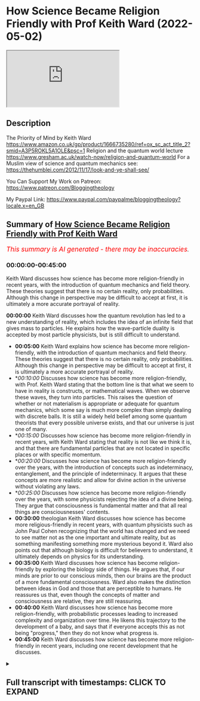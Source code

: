 # How Science Became Religion Friendly with Prof Keith Ward (2022-05-02)

<iframe loading='lazy' allow='autoplay' src='https://www.youtube.com/embed/SqfTLlb1lSw'></iframe>

## Description

The Priority of Mind by Keith Ward https://www.amazon.co.uk/gp/product/1666735280/ref=ox_sc_act_title_2?smid=A3P5ROKL5A1OLE&psc=1
Religion and the quantum world lecture https://www.gresham.ac.uk/watch-now/religion-and-quantum-world
For a Muslim view of science and quantum mechanics see: https://thehumblei.com/2012/11/17/look-and-ye-shall-see/

You Can Support My Work on Patreon:
https://www.patreon.com/Bloggingtheology

My Paypal Link: 
https://www.paypal.com/paypalme/bloggingtheology?locale.x=en_GB

## Summary of [How Science Became Religion Friendly with Prof Keith Ward](https://www.youtube.com/watch?v=SqfTLlb1lSw)


*<span style="color:red; font-size:125%">This summary is AI generated - there may be inaccuracies</span>. [](/)*

### <a onclick="modifyYTiframeseektime('0')">00:00:00-00:45:00</a>

 Keith Ward discusses how science has become more religion-friendly in recent years, with the introduction of quantum mechanics and field theory. These theories suggest that there is no certain reality, only probabilities. Although this change in perspective may be difficult to accept at first, it is ultimately a more accurate portrayal of reality.

**<a onclick="modifyYTiframeseektime('0')">00:00:00</a>** Keith Ward discusses how the quantum revolution has led to a new understanding of reality, which includes the idea of an infinite field that gives mass to particles. He explains how the wave-particle duality is accepted by most particle physicists, but is still difficult to understand.
* **<a onclick="modifyYTiframeseektime('300')">00:05:00</a>** Keith Ward explains how science has become more religion-friendly, with the introduction of quantum mechanics and field theory. These theories suggest that there is no certain reality, only probabilities. Although this change in perspective may be difficult to accept at first, it is ultimately a more accurate portrayal of reality.
* **<a onclick="modifyYTiframeseektime('600')">00:10:00</a>* Discusses how science has become more religion-friendly, with Prof. Keith Ward stating that the bottom line is that what we seem to have in reality is constructs, or mathematical waves. When we observe these waves, they turn into particles. This raises the question of whether or not materialism is appropriate or adequate for quantum mechanics, which some say is much more complex than simply dealing with discrete balls. It is still a widely held belief among some quantum theorists that every possible universe exists, and that our universe is just one of many.
* **<a onclick="modifyYTiframeseektime('900')">00:15:00</a>* Discusses how science has become more religion-friendly in recent years, with Keith Ward stating that reality is not like we think it is, and that there are fundamental particles that are not located in specific places or with specific momentum.
* **<a onclick="modifyYTiframeseektime('1200')">00:20:00</a>* Discusses how science has become more religion-friendly over the years, with the introduction of concepts such as indeterminacy, entanglement, and the principle of indeterminacy. It argues that these concepts are more realistic and allow for divine action in the universe without violating any laws.
* **<a onclick="modifyYTiframeseektime('1500')">00:25:00</a>* Discusses how science has become more religion-friendly over the years, with some physicists rejecting the idea of a divine being. They argue that consciousness is fundamental matter and that all real things are consciousnesses' contents.
* **<a onclick="modifyYTiframeseektime('1800')">00:30:00</a>**  theologian Keith Ward discusses how science has become more religious-friendly in recent years, with quantum physicists such as John Paul Cohen recognizing that the world has changed and we need to see matter not as the one important and ultimate reality, but as something manifesting something more mysterious beyond it. Ward also points out that although biology is difficult for believers to understand, it ultimately depends on physics for its understanding.
* **<a onclick="modifyYTiframeseektime('2100')">00:35:00</a>** Keith Ward discusses how science has become religion-friendly by exploring the biology side of things. He argues that, if our minds are prior to our conscious minds, then our brains are the product of a more fundamental consciousness. Ward also makes the distinction between ideas in God and those that are perceptible to humans. He reassures us that, even though the concepts of matter and consciousness are relative, they are still reassuring.
* **<a onclick="modifyYTiframeseektime('2400')">00:40:00</a>** Keith Ward discusses how science has become more religion-friendly, with probabilistic processes leading to increased complexity and organization over time. He likens this trajectory to the development of a baby, and says that if everyone accepts this as not being "progress," then they do not know what progress is.
* **<a onclick="modifyYTiframeseektime('2700')">00:45:00</a>** Keith Ward discusses how science has become more religion-friendly in recent years, including one recent development that he discusses.

<details><summary><h2>Full transcript with timestamps: CLICK TO EXPAND</h2></summary>

<a onclick="modifyYTiframeseektime('2')">0:00:02</a> okay so hello everyone and welcome to  
<a onclick="modifyYTiframeseektime('6')">0:00:06</a> blogging theology uh today i'm delighted  
<a onclick="modifyYTiframeseektime('9')">0:00:09</a> to talk again to professor keith ward  
<a onclick="modifyYTiframeseektime('12')">0:00:12</a> you're most welcome sir  
<a onclick="modifyYTiframeseektime('14')">0:00:14</a> hello yeah thank you um we we spoke to  
<a onclick="modifyYTiframeseektime('18')">0:00:18</a> uh keith ward uh i think it was april  
<a onclick="modifyYTiframeseektime('19')">0:00:19</a> last year so it's been just over a year  
<a onclick="modifyYTiframeseektime('22')">0:00:22</a> since um he was a guest on blogging  
<a onclick="modifyYTiframeseektime('24')">0:00:24</a> theology and for those who don't know  
<a onclick="modifyYTiframeseektime('25')">0:00:25</a> keith is actually an english anglican  
<a onclick="modifyYTiframeseektime('28')">0:00:28</a> priest philosopher and  
<a onclick="modifyYTiframeseektime('30')">0:00:30</a> theologian  
<a onclick="modifyYTiframeseektime('31')">0:00:31</a> he is a fellow of the british academy  
<a onclick="modifyYTiframeseektime('34')">0:00:34</a> and a priest of the church of england  
<a onclick="modifyYTiframeseektime('37')">0:00:37</a> comparative theology and the  
<a onclick="modifyYTiframeseektime('38')">0:00:38</a> relationship between science and  
<a onclick="modifyYTiframeseektime('41')">0:00:41</a> religion are two of his main topics of  
<a onclick="modifyYTiframeseektime('44')">0:00:44</a> interest  
<a onclick="modifyYTiframeseektime('45')">0:00:45</a> and he was regis professor of divinity  
<a onclick="modifyYTiframeseektime('47')">0:00:47</a> at the university of oxford from 1991 to  
<a onclick="modifyYTiframeseektime('51')">0:00:51</a> 2004. now some years ago when i worked  
<a onclick="modifyYTiframeseektime('55')">0:00:55</a> in holborn which is part of central  
<a onclick="modifyYTiframeseektime('57')">0:00:57</a> london i was in the audience when keith  
<a onclick="modifyYTiframeseektime('60')">0:01:00</a> gave a lunchtime lecture at gresham  
<a onclick="modifyYTiframeseektime('63')">0:01:03</a> college which by the way has been giving  
<a onclick="modifyYTiframeseektime('65')">0:01:05</a> lectures to the public since 1592. i kid  
<a onclick="modifyYTiframeseektime('68')">0:01:08</a> you not and the lecture was entitled  
<a onclick="modifyYTiframeseektime('71')">0:01:11</a> religion and the quantum world religion  
<a onclick="modifyYTiframeseektime('73')">0:01:13</a> in the quantum world and i remember  
<a onclick="modifyYTiframeseektime('75')">0:01:15</a> being utterly enthralled and fascinated  
<a onclick="modifyYTiframeseektime('78')">0:01:18</a> by the presentation which amongst other  
<a onclick="modifyYTiframeseektime('81')">0:01:21</a> things  
<a onclick="modifyYTiframeseektime('82')">0:01:22</a> demonstrated why materialism this uh  
<a onclick="modifyYTiframeseektime('85')">0:01:25</a> materialist doctrine is no longer  
<a onclick="modifyYTiframeseektime('88')">0:01:28</a> terrible  
<a onclick="modifyYTiframeseektime('89')">0:01:29</a> and why idealism philosophical idealism  
<a onclick="modifyYTiframeseektime('92')">0:01:32</a> is a much more plausible worldview now  
<a onclick="modifyYTiframeseektime('94')">0:01:34</a> all this in the light of quantum  
<a onclick="modifyYTiframeseektime('97')">0:01:37</a> mechanics in other words in light of the  
<a onclick="modifyYTiframeseektime('99')">0:01:39</a> new physics modern physics  
<a onclick="modifyYTiframeseektime('101')">0:01:41</a> so today keith has very kindly agreed to  
<a onclick="modifyYTiframeseektime('104')">0:01:44</a> discuss this subject again on blogging  
<a onclick="modifyYTiframeseektime('106')">0:01:46</a> theology so would you like to introduce  
<a onclick="modifyYTiframeseektime('109')">0:01:49</a> us to this topic keith  
<a onclick="modifyYTiframeseektime('111')">0:01:51</a> right well thank you paul um yes i can't  
<a onclick="modifyYTiframeseektime('114')">0:01:54</a> remember my  
<a onclick="modifyYTiframeseektime('116')">0:01:56</a> gresham college lecture but i i've  
<a onclick="modifyYTiframeseektime('118')">0:01:58</a> gotten some more things i can say  
<a onclick="modifyYTiframeseektime('121')">0:02:01</a> and i do think you're right you stated  
<a onclick="modifyYTiframeseektime('124')">0:02:04</a> it very carefully and accurately i  
<a onclick="modifyYTiframeseektime('126')">0:02:06</a> thought that materialism is no longer a  
<a onclick="modifyYTiframeseektime('129')">0:02:09</a> scientific option  
<a onclick="modifyYTiframeseektime('131')">0:02:11</a> but  
<a onclick="modifyYTiframeseektime('132')">0:02:12</a> idealism is more plausible it's not  
<a onclick="modifyYTiframeseektime('136')">0:02:16</a> overwhelmingly obvious  
<a onclick="modifyYTiframeseektime('138')">0:02:18</a> even the quantum physicists but lots of  
<a onclick="modifyYTiframeseektime('141')">0:02:21</a> them do accept it so what i do is i take  
<a onclick="modifyYTiframeseektime('144')">0:02:24</a> three of the major themes of quantum  
<a onclick="modifyYTiframeseektime('147')">0:02:27</a> theory  
<a onclick="modifyYTiframeseektime('148')">0:02:28</a> and i won't be technical so there's a  
<a onclick="modifyYTiframeseektime('151')">0:02:31</a> bit of over simplification going on  
<a onclick="modifyYTiframeseektime('153')">0:02:33</a> there are no equations or diagrams  
<a onclick="modifyYTiframeseektime('157')">0:02:37</a> but these three things  
<a onclick="modifyYTiframeseektime('159')">0:02:39</a> are what have changed physics out of all  
<a onclick="modifyYTiframeseektime('163')">0:02:43</a> recognition  
<a onclick="modifyYTiframeseektime('164')">0:02:44</a> since 1905.  
<a onclick="modifyYTiframeseektime('167')">0:02:47</a> the quantum revolution started in 1905  
<a onclick="modifyYTiframeseektime('170')">0:02:50</a> with a paper by einstein  
<a onclick="modifyYTiframeseektime('172')">0:02:52</a> which proved that  
<a onclick="modifyYTiframeseektime('175')">0:02:55</a> light  
<a onclick="modifyYTiframeseektime('176')">0:02:56</a> doesn't only move in waves  
<a onclick="modifyYTiframeseektime('178')">0:02:58</a> light waves but  
<a onclick="modifyYTiframeseektime('181')">0:03:01</a> moves in particles  
<a onclick="modifyYTiframeseektime('182')">0:03:02</a> uh quanta  
<a onclick="modifyYTiframeseektime('184')">0:03:04</a> and that's why it's called the quantum  
<a onclick="modifyYTiframeseektime('186')">0:03:06</a> revelation and so the first thing i want  
<a onclick="modifyYTiframeseektime('188')">0:03:08</a> to talk about briefly  
<a onclick="modifyYTiframeseektime('190')">0:03:10</a> is the wave  
<a onclick="modifyYTiframeseektime('191')">0:03:11</a> particle duality which all particle  
<a onclick="modifyYTiframeseektime('195')">0:03:15</a> physicists accept  
<a onclick="modifyYTiframeseektime('197')">0:03:17</a> but nobody understands as richard  
<a onclick="modifyYTiframeseektime('200')">0:03:20</a> feynman a very leading practitioner said  
<a onclick="modifyYTiframeseektime('203')">0:03:23</a> no one understands quantum mechanics so  
<a onclick="modifyYTiframeseektime('206')">0:03:26</a> i'm not going to pretend that i do if  
<a onclick="modifyYTiframeseektime('208')">0:03:28</a> richard feynman did i certainly couldn't  
<a onclick="modifyYTiframeseektime('211')">0:03:31</a> possibly  
<a onclick="modifyYTiframeseektime('212')">0:03:32</a> but it works that is to say we wouldn't  
<a onclick="modifyYTiframeseektime('214')">0:03:34</a> have mobile phones or any the computers  
<a onclick="modifyYTiframeseektime('217')">0:03:37</a> anything like that without quantum  
<a onclick="modifyYTiframeseektime('219')">0:03:39</a> mechanics it definitely works it's what  
<a onclick="modifyYTiframeseektime('221')">0:03:41</a> it means or what it implies about  
<a onclick="modifyYTiframeseektime('224')">0:03:44</a> reality that is so difficult  
<a onclick="modifyYTiframeseektime('227')">0:03:47</a> and the way particle duality can be put  
<a onclick="modifyYTiframeseektime('229')">0:03:49</a> um picturesquely by looking at higgs  
<a onclick="modifyYTiframeseektime('232')">0:03:52</a> boson  
<a onclick="modifyYTiframeseektime('233')">0:03:53</a> that was in the news fairly recently uh  
<a onclick="modifyYTiframeseektime('236')">0:03:56</a> when i say recently i mean in the last  
<a onclick="modifyYTiframeseektime('238')">0:03:58</a> 10 years i suppose and uh  
<a onclick="modifyYTiframeseektime('241')">0:04:01</a> higgs boson  
<a onclick="modifyYTiframeseektime('243')">0:04:03</a> is was said to be a particle a particle  
<a onclick="modifyYTiframeseektime('246')">0:04:06</a> discovered in cern in geneva  
<a onclick="modifyYTiframeseektime('249')">0:04:09</a> uh which uh that battle gives mass  
<a onclick="modifyYTiframeseektime('253')">0:04:13</a> to all objects in the universe  
<a onclick="modifyYTiframeseektime('256')">0:04:16</a> and you may say how can a particle give  
<a onclick="modifyYTiframeseektime('258')">0:04:18</a> master everything in the universe  
<a onclick="modifyYTiframeseektime('260')">0:04:20</a> and the answer to that is totally weird  
<a onclick="modifyYTiframeseektime('263')">0:04:23</a> but correct  
<a onclick="modifyYTiframeseektime('264')">0:04:24</a> and it is  
<a onclick="modifyYTiframeseektime('265')">0:04:25</a> that the higgs boson as a particle  
<a onclick="modifyYTiframeseektime('269')">0:04:29</a> is the signature particle of an infinite  
<a onclick="modifyYTiframeseektime('272')">0:04:32</a> field  
<a onclick="modifyYTiframeseektime('273')">0:04:33</a> which ascends like gravity throughout  
<a onclick="modifyYTiframeseektime('276')">0:04:36</a> the whole universe and it does in fact  
<a onclick="modifyYTiframeseektime('278')">0:04:38</a> give mass to particles which pass  
<a onclick="modifyYTiframeseektime('282')">0:04:42</a> through it  
<a onclick="modifyYTiframeseektime('283')">0:04:43</a> so it's not just a particle it's a field  
<a onclick="modifyYTiframeseektime('285')">0:04:45</a> and feel the theory as what is taken  
<a onclick="modifyYTiframeseektime('288')">0:04:48</a> over really from particle theory so  
<a onclick="modifyYTiframeseektime('290')">0:04:50</a> people used to think well atoms are like  
<a onclick="modifyYTiframeseektime('292')">0:04:52</a> little billiard balls and they bump into  
<a onclick="modifyYTiframeseektime('294')">0:04:54</a> one another and they make up more  
<a onclick="modifyYTiframeseektime('296')">0:04:56</a> complicated things well  
<a onclick="modifyYTiframeseektime('298')">0:04:58</a> nowadays  
<a onclick="modifyYTiframeseektime('300')">0:05:00</a> quantum mechanisms say well it's not  
<a onclick="modifyYTiframeseektime('302')">0:05:02</a> that items don't exist it's that they're  
<a onclick="modifyYTiframeseektime('305')">0:05:05</a> actually um things that we seem to  
<a onclick="modifyYTiframeseektime('308')">0:05:08</a> observe but show a deeper reality which  
<a onclick="modifyYTiframeseektime('312')">0:05:12</a> are fields of force you know everybody  
<a onclick="modifyYTiframeseektime('314')">0:05:14</a> knows the one equation i'm sorry i'm  
<a onclick="modifyYTiframeseektime('316')">0:05:16</a> going to mention one equation but  
<a onclick="modifyYTiframeseektime('318')">0:05:18</a> everybody knows this one e equals m c  
<a onclick="modifyYTiframeseektime('320')">0:05:20</a> squared  
<a onclick="modifyYTiframeseektime('322')">0:05:22</a> energy is mass times the speed of light  
<a onclick="modifyYTiframeseektime('325')">0:05:25</a> squared  
<a onclick="modifyYTiframeseektime('327')">0:05:27</a> energy and mass are equivalent in other  
<a onclick="modifyYTiframeseektime('329')">0:05:29</a> words so  
<a onclick="modifyYTiframeseektime('330')">0:05:30</a> mass that's which makes little particles  
<a onclick="modifyYTiframeseektime('332')">0:05:32</a> which is things which makes them heavy  
<a onclick="modifyYTiframeseektime('335')">0:05:35</a> uh is identical with energy which takes  
<a onclick="modifyYTiframeseektime('338')">0:05:38</a> many different forms so it doesn't have  
<a onclick="modifyYTiframeseektime('340')">0:05:40</a> to be material it doesn't have to be  
<a onclick="modifyYTiframeseektime('343')">0:05:43</a> stuff heavy stuff right  
<a onclick="modifyYTiframeseektime('346')">0:05:46</a> so when you talk about waves and  
<a onclick="modifyYTiframeseektime('347')">0:05:47</a> particles um you're saying something  
<a onclick="modifyYTiframeseektime('350')">0:05:50</a> rather complex so i'll give you the  
<a onclick="modifyYTiframeseektime('351')">0:05:51</a> formula straight away in english and  
<a onclick="modifyYTiframeseektime('353')">0:05:53</a> that is that um  
<a onclick="modifyYTiframeseektime('357')">0:05:57</a> there are probability waves these are  
<a onclick="modifyYTiframeseektime('360')">0:06:00</a> waves they're  
<a onclick="modifyYTiframeseektime('361')">0:06:01</a> not physical waves they're probability  
<a onclick="modifyYTiframeseektime('363')">0:06:03</a> waves  
<a onclick="modifyYTiframeseektime('365')">0:06:05</a> and if you take the square of the  
<a onclick="modifyYTiframeseektime('368')">0:06:08</a> amplitude of a probability wave  
<a onclick="modifyYTiframeseektime('372')">0:06:12</a> it will give you the probability of  
<a onclick="modifyYTiframeseektime('374')">0:06:14</a> finding a particle at some point well  
<a onclick="modifyYTiframeseektime('377')">0:06:17</a> that's a big complicated but what it  
<a onclick="modifyYTiframeseektime('379')">0:06:19</a> means is um there's a huge argument in  
<a onclick="modifyYTiframeseektime('382')">0:06:22</a> quantum mechanics about whether waves  
<a onclick="modifyYTiframeseektime('384')">0:06:24</a> actually exist or whether they are  
<a onclick="modifyYTiframeseektime('386')">0:06:26</a> mathematical constructs which because  
<a onclick="modifyYTiframeseektime('389')">0:06:29</a> you've got to square them together the  
<a onclick="modifyYTiframeseektime('391')">0:06:31</a> probability of founding particle the  
<a onclick="modifyYTiframeseektime('394')">0:06:34</a> important thing is that probability has  
<a onclick="modifyYTiframeseektime('396')">0:06:36</a> taken over from certainty right if you  
<a onclick="modifyYTiframeseektime('399')">0:06:39</a> look at newtonian physics it looks as  
<a onclick="modifyYTiframeseektime('401')">0:06:41</a> though everything's certain if you get  
<a onclick="modifyYTiframeseektime('403')">0:06:43</a> your initial parameters correct you can  
<a onclick="modifyYTiframeseektime('406')">0:06:46</a> predict what's going to happen next  
<a onclick="modifyYTiframeseektime('408')">0:06:48</a> incidentally uh um newton himself didn't  
<a onclick="modifyYTiframeseektime('411')">0:06:51</a> believe that but that's what other  
<a onclick="modifyYTiframeseektime('412')">0:06:52</a> people made of newton so they  
<a onclick="modifyYTiframeseektime('414')">0:06:54</a> yeah no  
<a onclick="modifyYTiframeseektime('416')">0:06:56</a> i didn't realize that that's an  
<a onclick="modifyYTiframeseektime('417')">0:06:57</a> interesting caveat there yeah right  
<a onclick="modifyYTiframeseektime('419')">0:06:59</a> but um he thought  
<a onclick="modifyYTiframeseektime('421')">0:07:01</a> gravity was actually  
<a onclick="modifyYTiframeseektime('423')">0:07:03</a> objects were connected at a distance by  
<a onclick="modifyYTiframeseektime('426')">0:07:06</a> god  
<a onclick="modifyYTiframeseektime('427')">0:07:07</a> but he didn't say that in his physics he  
<a onclick="modifyYTiframeseektime('429')">0:07:09</a> just said we won't talk about that  
<a onclick="modifyYTiframeseektime('431')">0:07:11</a> um so anyway he did i have the things  
<a onclick="modifyYTiframeseektime('434')">0:07:14</a> other people interpret it as a a  
<a onclick="modifyYTiframeseektime('437')">0:07:17</a> deterministic  
<a onclick="modifyYTiframeseektime('440')">0:07:20</a> relationship between things so you could  
<a onclick="modifyYTiframeseektime('441')">0:07:21</a> predict everything from one initial  
<a onclick="modifyYTiframeseektime('443')">0:07:23</a> state  
<a onclick="modifyYTiframeseektime('445')">0:07:25</a> now in field theory and quantum  
<a onclick="modifyYTiframeseektime('447')">0:07:27</a> mechanics that's not true you can only  
<a onclick="modifyYTiframeseektime('449')">0:07:29</a> predict probabilities  
<a onclick="modifyYTiframeseektime('451')">0:07:31</a> and that's very important because of  
<a onclick="modifyYTiframeseektime('452')">0:07:32</a> course the improbable things can happen  
<a onclick="modifyYTiframeseektime('455')">0:07:35</a> in fact some uh quantum mechanisms  
<a onclick="modifyYTiframeseektime('458')">0:07:38</a> including um  
<a onclick="modifyYTiframeseektime('460')">0:07:40</a> brian cox of television fame  
<a onclick="modifyYTiframeseektime('463')">0:07:43</a> he actually wrote a book called  
<a onclick="modifyYTiframeseektime('465')">0:07:45</a> everything that can happen  
<a onclick="modifyYTiframeseektime('467')">0:07:47</a> does happen so he really wants even the  
<a onclick="modifyYTiframeseektime('470')">0:07:50</a> very improbable things to happen  
<a onclick="modifyYTiframeseektime('472')">0:07:52</a> somewhere maybe not in this universe but  
<a onclick="modifyYTiframeseektime('474')">0:07:54</a> it's in some universe that's just to  
<a onclick="modifyYTiframeseektime('476')">0:07:56</a> show you how far quantum mechanics has  
<a onclick="modifyYTiframeseektime('479')">0:07:59</a> moved away from newton's idea of one  
<a onclick="modifyYTiframeseektime('483')">0:08:03</a> absolute space in which you locate  
<a onclick="modifyYTiframeseektime('486')">0:08:06</a> little massive  
<a onclick="modifyYTiframeseektime('487')">0:08:07</a> heavy  
<a onclick="modifyYTiframeseektime('488')">0:08:08</a> gravitational bodies and instead you've  
<a onclick="modifyYTiframeseektime('491')">0:08:11</a> got an einsteinian space which is bendy  
<a onclick="modifyYTiframeseektime('494')">0:08:14</a> which space time bends  
<a onclick="modifyYTiframeseektime('497')">0:08:17</a> and moves around and shifts so it's not  
<a onclick="modifyYTiframeseektime('500')">0:08:20</a> an absolute reality  
<a onclick="modifyYTiframeseektime('502')">0:08:22</a> uh and you have a probabilistic wave  
<a onclick="modifyYTiframeseektime('505')">0:08:25</a> fields which give you the probability of  
<a onclick="modifyYTiframeseektime('508')">0:08:28</a> finding particles but they're not  
<a onclick="modifyYTiframeseektime('509')">0:08:29</a> themselves particles  
<a onclick="modifyYTiframeseektime('512')">0:08:32</a> one other example i'll take simply is  
<a onclick="modifyYTiframeseektime('514')">0:08:34</a> that an electron when i was in school i  
<a onclick="modifyYTiframeseektime('516')">0:08:36</a> was told that electron was a little  
<a onclick="modifyYTiframeseektime('518')">0:08:38</a> thing like a planet  
<a onclick="modifyYTiframeseektime('520')">0:08:40</a> uh of negative electric charge moved  
<a onclick="modifyYTiframeseektime('523')">0:08:43</a> around the nucleus of an atom which had  
<a onclick="modifyYTiframeseektime('525')">0:08:45</a> a positive charge now that is is totally  
<a onclick="modifyYTiframeseektime('528')">0:08:48</a> wrong because electrons aren't  
<a onclick="modifyYTiframeseektime('532')">0:08:52</a> just particles that there are  
<a onclick="modifyYTiframeseektime('534')">0:08:54</a> probabilities of fatty particles under  
<a onclick="modifyYTiframeseektime('537')">0:08:57</a> certain experimental conditions but if  
<a onclick="modifyYTiframeseektime('539')">0:08:59</a> you say what is really there it's not a  
<a onclick="modifyYTiframeseektime('542')">0:09:02</a> particle well the particle comes about  
<a onclick="modifyYTiframeseektime('544')">0:09:04</a> when it's observed  
<a onclick="modifyYTiframeseektime('546')">0:09:06</a> um  
<a onclick="modifyYTiframeseektime('547')">0:09:07</a> quantum mechanisms talk about collapsing  
<a onclick="modifyYTiframeseektime('550')">0:09:10</a> the wave function so you have a wave  
<a onclick="modifyYTiframeseektime('552')">0:09:12</a> function which is a very mathematical uh  
<a onclick="modifyYTiframeseektime('555')">0:09:15</a> entity and you collapse that  
<a onclick="modifyYTiframeseektime('557')">0:09:17</a> and you see a particle  
<a onclick="modifyYTiframeseektime('559')">0:09:19</a> uh let me  
<a onclick="modifyYTiframeseektime('561')">0:09:21</a> just final remark about that  
<a onclick="modifyYTiframeseektime('563')">0:09:23</a> element that i'm talking about i'm going  
<a onclick="modifyYTiframeseektime('565')">0:09:25</a> to mention uh the the john wheeler uh  
<a onclick="modifyYTiframeseektime('569')">0:09:29</a> delayed choice  
<a onclick="modifyYTiframeseektime('571')">0:09:31</a> a double split experiment or drum um  
<a onclick="modifyYTiframeseektime('575')">0:09:35</a> so what this is is you have a you fire  
<a onclick="modifyYTiframeseektime('579')">0:09:39</a> photons  
<a onclick="modifyYTiframeseektime('580')">0:09:40</a> uh through  
<a onclick="modifyYTiframeseektime('582')">0:09:42</a> two slits  
<a onclick="modifyYTiframeseektime('583')">0:09:43</a> and uh if it's a photon that you've got  
<a onclick="modifyYTiframeseektime('586')">0:09:46</a> if it's a particle then it will go  
<a onclick="modifyYTiframeseektime('589')">0:09:49</a> through one slit or the other slit but  
<a onclick="modifyYTiframeseektime('591')">0:09:51</a> not both right and it will produce on a  
<a onclick="modifyYTiframeseektime('595')">0:09:55</a> screen on the other side of the slit it  
<a onclick="modifyYTiframeseektime('598')">0:09:58</a> will produce a wave interference pattern  
<a onclick="modifyYTiframeseektime('600')">0:10:00</a> which is like a  
<a onclick="modifyYTiframeseektime('601')">0:10:01</a> bad widths of uh bandwidth as if waves  
<a onclick="modifyYTiframeseektime('604')">0:10:04</a> went to the shore you get a pattern of  
<a onclick="modifyYTiframeseektime('606')">0:10:06</a> sounds right  
<a onclick="modifyYTiframeseektime('608')">0:10:08</a> so that shows that light is a wave but  
<a onclick="modifyYTiframeseektime('612')">0:10:12</a> if you shoot a photon through a double  
<a onclick="modifyYTiframeseektime('614')">0:10:14</a> slit and you  
<a onclick="modifyYTiframeseektime('616')">0:10:16</a> record you observe  
<a onclick="modifyYTiframeseektime('619')">0:10:19</a> it's doing so by having a device which  
<a onclick="modifyYTiframeseektime('621')">0:10:21</a> will record which slit it goes through  
<a onclick="modifyYTiframeseektime('624')">0:10:24</a> remember it's supposed to only go  
<a onclick="modifyYTiframeseektime('625')">0:10:25</a> through one or  
<a onclick="modifyYTiframeseektime('627')">0:10:27</a> it goes through both we don't know which  
<a onclick="modifyYTiframeseektime('630')">0:10:30</a> well if you observe it it turns into a  
<a onclick="modifyYTiframeseektime('633')">0:10:33</a> particle so  
<a onclick="modifyYTiframeseektime('635')">0:10:35</a> fire a photon through a double slit and  
<a onclick="modifyYTiframeseektime('638')">0:10:38</a> you get a wave pattern  
<a onclick="modifyYTiframeseektime('640')">0:10:40</a> right but observe it going through the  
<a onclick="modifyYTiframeseektime('642')">0:10:42</a> slit and you get a particle hitting the  
<a onclick="modifyYTiframeseektime('644')">0:10:44</a> screen and partly so you get little  
<a onclick="modifyYTiframeseektime('646')">0:10:46</a> spots on the screen it's not a wave  
<a onclick="modifyYTiframeseektime('647')">0:10:47</a> pattern at all  
<a onclick="modifyYTiframeseektime('649')">0:10:49</a> so observing it changes what it does it  
<a onclick="modifyYTiframeseektime('652')">0:10:52</a> changes what it is so  
<a onclick="modifyYTiframeseektime('654')">0:10:54</a> uh he would say wheeler would say but  
<a onclick="modifyYTiframeseektime('656')">0:10:56</a> that means the wave is changed into a  
<a onclick="modifyYTiframeseektime('658')">0:10:58</a> particle when you observe it  
<a onclick="modifyYTiframeseektime('661')">0:11:01</a> uh it's even worse than that because if  
<a onclick="modifyYTiframeseektime('664')">0:11:04</a> you let the photon go through the split  
<a onclick="modifyYTiframeseektime('666')">0:11:06</a> you don't know where it has gone through  
<a onclick="modifyYTiframeseektime('668')">0:11:08</a> both  
<a onclick="modifyYTiframeseektime('669')">0:11:09</a> to be a wave or one to be a particle you  
<a onclick="modifyYTiframeseektime('672')">0:11:12</a> don't know that  
<a onclick="modifyYTiframeseektime('673')">0:11:13</a> after it's gone through the split you  
<a onclick="modifyYTiframeseektime('675')">0:11:15</a> observe it you have a little device for  
<a onclick="modifyYTiframeseektime('677')">0:11:17</a> observing it you still find it turns  
<a onclick="modifyYTiframeseektime('679')">0:11:19</a> into a particle even after it's gone  
<a onclick="modifyYTiframeseektime('682')">0:11:22</a> through the slits  
<a onclick="modifyYTiframeseektime('683')">0:11:23</a> so  
<a onclick="modifyYTiframeseektime('684')">0:11:24</a> that is why it's incomprehensible nobody  
<a onclick="modifyYTiframeseektime('687')">0:11:27</a> knows why that happens at all but the  
<a onclick="modifyYTiframeseektime('688')">0:11:28</a> bottom line is this because the bottom  
<a onclick="modifyYTiframeseektime('690')">0:11:30</a> line is what you seem to have in reality  
<a onclick="modifyYTiframeseektime('693')">0:11:33</a> is wavelengths which are  
<a onclick="modifyYTiframeseektime('695')">0:11:35</a> not physical they're more mathematical  
<a onclick="modifyYTiframeseektime('698')">0:11:38</a> really they're  
<a onclick="modifyYTiframeseektime('699')">0:11:39</a> like constructs more than anything else  
<a onclick="modifyYTiframeseektime('701')">0:11:41</a> they stand for something but we not  
<a onclick="modifyYTiframeseektime('703')">0:11:43</a> certainly not particles  
<a onclick="modifyYTiframeseektime('705')">0:11:45</a> but when you observe them you will get  
<a onclick="modifyYTiframeseektime('707')">0:11:47</a> particles and the bottom line there is  
<a onclick="modifyYTiframeseektime('710')">0:11:50</a> observation creates particles i.e mass  
<a onclick="modifyYTiframeseektime('715')">0:11:55</a> my parents are massive things they've  
<a onclick="modifyYTiframeseektime('717')">0:11:57</a> got mass  
<a onclick="modifyYTiframeseektime('718')">0:11:58</a> so  
<a onclick="modifyYTiframeseektime('719')">0:11:59</a> uh  
<a onclick="modifyYTiframeseektime('720')">0:12:00</a> that that's  
<a onclick="modifyYTiframeseektime('721')">0:12:01</a> that makes the link between mind  
<a onclick="modifyYTiframeseektime('723')">0:12:03</a> consciousness observation and physical  
<a onclick="modifyYTiframeseektime('726')">0:12:06</a> reality and so that's why materialism  
<a onclick="modifyYTiframeseektime('729')">0:12:09</a> doesn't seem  
<a onclick="modifyYTiframeseektime('730')">0:12:10</a> uh to be  
<a onclick="modifyYTiframeseektime('732')">0:12:12</a> appropriate or adequate for quantum  
<a onclick="modifyYTiframeseektime('733')">0:12:13</a> mechanics  
<a onclick="modifyYTiframeseektime('735')">0:12:15</a> it's just not loves of matter  
<a onclick="modifyYTiframeseektime('737')">0:12:17</a> it's a much more complicated process so  
<a onclick="modifyYTiframeseektime('740')">0:12:20</a> people like roger penrose for example  
<a onclick="modifyYTiframeseektime('742')">0:12:22</a> who with stephen hawking did the  
<a onclick="modifyYTiframeseektime('746')">0:12:26</a> black holes mathematics um he's he says  
<a onclick="modifyYTiframeseektime('750')">0:12:30</a> uh actually the platonic he calls it  
<a onclick="modifyYTiframeseektime('753')">0:12:33</a> platonic reality of mathematics is more  
<a onclick="modifyYTiframeseektime('757')">0:12:37</a> real  
<a onclick="modifyYTiframeseektime('758')">0:12:38</a> than the physical things that we observe  
<a onclick="modifyYTiframeseektime('761')">0:12:41</a> so matter is not even totally real it's  
<a onclick="modifyYTiframeseektime('763')">0:12:43</a> just an appearance to us so the human  
<a onclick="modifyYTiframeseektime('766')">0:12:46</a> mind of something which  
<a onclick="modifyYTiframeseektime('768')">0:12:48</a> is mathematically expressible but  
<a onclick="modifyYTiframeseektime('771')">0:12:51</a> whatever it is it's not matter but it's  
<a onclick="modifyYTiframeseektime('773')">0:12:53</a> it's something we can't  
<a onclick="modifyYTiframeseektime('775')">0:12:55</a> picture at all i mean  
<a onclick="modifyYTiframeseektime('778')">0:12:58</a> he's invoking the name of plato this  
<a onclick="modifyYTiframeseektime('780')">0:13:00</a> ancient greek philosopher who was  
<a onclick="modifyYTiframeseektime('781')">0:13:01</a> basically out of a respectable society  
<a onclick="modifyYTiframeseektime('784')">0:13:04</a> with the rise of modern science at the  
<a onclick="modifyYTiframeseektime('786')">0:13:06</a> beginning which was uh much more  
<a onclick="modifyYTiframeseektime('788')">0:13:08</a> focusing on the materiality of this  
<a onclick="modifyYTiframeseektime('790')">0:13:10</a> world rather than the transcendent  
<a onclick="modifyYTiframeseektime('792')">0:13:12</a> reality of ideas and forms and so on so  
<a onclick="modifyYTiframeseektime('795')">0:13:15</a> you're saying that  
<a onclick="modifyYTiframeseektime('796')">0:13:16</a> the plato seems to have come back  
<a onclick="modifyYTiframeseektime('798')">0:13:18</a> through the coming again through the  
<a onclick="modifyYTiframeseektime('799')">0:13:19</a> back door back back in credibility very  
<a onclick="modifyYTiframeseektime('802')">0:13:22</a> much very much so i mean nowadays  
<a onclick="modifyYTiframeseektime('804')">0:13:24</a> quantum mechanists are speaking about  
<a onclick="modifyYTiframeseektime('807')">0:13:27</a> the multiverse and the multiverses many  
<a onclick="modifyYTiframeseektime('810')">0:13:30</a> many many universes may be  
<a onclick="modifyYTiframeseektime('813')">0:13:33</a> infinitely but a huge number of other  
<a onclick="modifyYTiframeseektime('815')">0:13:35</a> universes now if you think about that  
<a onclick="modifyYTiframeseektime('818')">0:13:38</a> these are space times which are not in  
<a onclick="modifyYTiframeseektime('822')">0:13:42</a> our space time  
<a onclick="modifyYTiframeseektime('824')">0:13:44</a> so if you ask the question where are  
<a onclick="modifyYTiframeseektime('825')">0:13:45</a> they the answer is they're not anywhere  
<a onclick="modifyYTiframeseektime('828')">0:13:48</a> not anywhere in our space time  
<a onclick="modifyYTiframeseektime('831')">0:13:51</a> so you said well some  
<a onclick="modifyYTiframeseektime('833')">0:13:53</a> quantum theorists talk about super space  
<a onclick="modifyYTiframeseektime('836')">0:13:56</a> but they're just inventing a word for  
<a onclick="modifyYTiframeseektime('837')">0:13:57</a> that it has been there are completely  
<a onclick="modifyYTiframeseektime('840')">0:14:00</a> different space times and they perhaps  
<a onclick="modifyYTiframeseektime('842')">0:14:02</a> operate on different principles we don't  
<a onclick="modifyYTiframeseektime('844')">0:14:04</a> know as brian cox said maybe every  
<a onclick="modifyYTiframeseektime('847')">0:14:07</a> possible universe exists maybe there are  
<a onclick="modifyYTiframeseektime('849')">0:14:09</a> millions of them um and i think the  
<a onclick="modifyYTiframeseektime('851')">0:14:11</a> astronomer role believes that as well so  
<a onclick="modifyYTiframeseektime('853')">0:14:13</a> it's quite a widely held belief but  
<a onclick="modifyYTiframeseektime('856')">0:14:16</a> it's very controversial i mean what's  
<a onclick="modifyYTiframeseektime('858')">0:14:18</a> controversial is is it sensible to talk  
<a onclick="modifyYTiframeseektime('861')">0:14:21</a> about many many different universes  
<a onclick="modifyYTiframeseektime('864')">0:14:24</a> um or is it sensible or platonic  
<a onclick="modifyYTiframeseektime('866')">0:14:26</a> mathematical entities which somehow are  
<a onclick="modifyYTiframeseektime('869')">0:14:29</a> seen by us as physical things that's the  
<a onclick="modifyYTiframeseektime('871')">0:14:31</a> plato bit  
<a onclick="modifyYTiframeseektime('873')">0:14:33</a> or  
<a onclick="modifyYTiframeseektime('874')">0:14:34</a> do you just give up and say i'm not  
<a onclick="modifyYTiframeseektime('875')">0:14:35</a> going to ask that question i'm just  
<a onclick="modifyYTiframeseektime('877')">0:14:37</a> going to do the maths right and  
<a onclick="modifyYTiframeseektime('880')">0:14:40</a> it's not materialism is dead therefore  
<a onclick="modifyYTiframeseektime('885')">0:14:45</a> extraordinary probabilities and  
<a onclick="modifyYTiframeseektime('887')">0:14:47</a> complexities of quantum quantum fields  
<a onclick="modifyYTiframeseektime('889')">0:14:49</a> not dealing with discrete bill uh you  
<a onclick="modifyYTiframeseektime('891')">0:14:51</a> know like balls or billiard balls where  
<a onclick="modifyYTiframeseektime('894')">0:14:54</a> you could just tap and see nothing like  
<a onclick="modifyYTiframeseektime('896')">0:14:56</a> that to do a probability field no  
<a onclick="modifyYTiframeseektime('898')">0:14:58</a> billiard balls  
<a onclick="modifyYTiframeseektime('900')">0:15:00</a> and all that jazz um but uh  
<a onclick="modifyYTiframeseektime('902')">0:15:02</a> so but  
<a onclick="modifyYTiframeseektime('903')">0:15:03</a> so idealism then is is an obvious thing  
<a onclick="modifyYTiframeseektime('906')">0:15:06</a> to look to but also you can simply shrug  
<a onclick="modifyYTiframeseektime('907')">0:15:07</a> your shoulders like like the french do  
<a onclick="modifyYTiframeseektime('909')">0:15:09</a> here and say  
<a onclick="modifyYTiframeseektime('910')">0:15:10</a> we don't know we're agnostic  
<a onclick="modifyYTiframeseektime('912')">0:15:12</a> that that's right i think that that is a  
<a onclick="modifyYTiframeseektime('914')">0:15:14</a> very widespread view when people like  
<a onclick="modifyYTiframeseektime('917')">0:15:17</a> brian cox uh is visibly contemptuous of  
<a onclick="modifyYTiframeseektime('920')">0:15:20</a> religion he doesn't he doesn't have any  
<a onclick="modifyYTiframeseektime('923')">0:15:23</a> time for religion but that means he's  
<a onclick="modifyYTiframeseektime('925')">0:15:25</a> failing to make the link between  
<a onclick="modifyYTiframeseektime('928')">0:15:28</a> the fact that all these many universes  
<a onclick="modifyYTiframeseektime('931')">0:15:31</a> are no longer made of matter  
<a onclick="modifyYTiframeseektime('934')">0:15:34</a> it's energy in different way forms and  
<a onclick="modifyYTiframeseektime('937')">0:15:37</a> probabilities but where are you to say  
<a onclick="modifyYTiframeseektime('940')">0:15:40</a> that those exist well  
<a onclick="modifyYTiframeseektime('942')">0:15:42</a> now this is the bit that is that is that  
<a onclick="modifyYTiframeseektime('944')">0:15:44</a> wouldn't be accepted but would be  
<a onclick="modifyYTiframeseektime('947')">0:15:47</a> respectfully heard by all quantum  
<a onclick="modifyYTiframeseektime('950')">0:15:50</a> mechanisms it could be the mind of god  
<a onclick="modifyYTiframeseektime('953')">0:15:53</a> you say well mathematical entities you  
<a onclick="modifyYTiframeseektime('955')">0:15:55</a> know  
<a onclick="modifyYTiframeseektime('956')">0:15:56</a> pleasure didn't put them anywhere he  
<a onclick="modifyYTiframeseektime('958')">0:15:58</a> just said well they are they just are  
<a onclick="modifyYTiframeseektime('960')">0:16:00</a> mathematical energies but in fact  
<a onclick="modifyYTiframeseektime('962')">0:16:02</a> mathematics exists in minds that's where  
<a onclick="modifyYTiframeseektime('965')">0:16:05</a> maths exists and  
<a onclick="modifyYTiframeseektime('967')">0:16:07</a> so to say that the mathematical reality  
<a onclick="modifyYTiframeseektime('970')">0:16:10</a> which is behind the appearances of the  
<a onclick="modifyYTiframeseektime('973')">0:16:13</a> material universe is the mind of god  
<a onclick="modifyYTiframeseektime('976')">0:16:16</a> makes sense now i've never met a quantum  
<a onclick="modifyYTiframeseektime('978')">0:16:18</a> mechanist and i know a lot of them  
<a onclick="modifyYTiframeseektime('981')">0:16:21</a> who thinks that's ridiculous so they  
<a onclick="modifyYTiframeseektime('983')">0:16:23</a> don't all believe it or even if they  
<a onclick="modifyYTiframeseektime('986')">0:16:26</a> believe in the mind of god they say well  
<a onclick="modifyYTiframeseektime('988')">0:16:28</a> i don't mean  
<a onclick="modifyYTiframeseektime('989')">0:16:29</a> the jewish god i don't mean the old  
<a onclick="modifyYTiframeseektime('991')">0:16:31</a> testament god i don't mean the christian  
<a onclick="modifyYTiframeseektime('993')">0:16:33</a> god right because they they don't like  
<a onclick="modifyYTiframeseektime('995')">0:16:35</a> those  
<a onclick="modifyYTiframeseektime('996')">0:16:36</a> legends as einstein would have called  
<a onclick="modifyYTiframeseektime('998')">0:16:38</a> them for example but einstein himself  
<a onclick="modifyYTiframeseektime('1001')">0:16:41</a> believed in a vast intelligence  
<a onclick="modifyYTiframeseektime('1004')">0:16:44</a> a mathematically elegant intelligence  
<a onclick="modifyYTiframeseektime('1007')">0:16:47</a> underlying the universe and that's why  
<a onclick="modifyYTiframeseektime('1009')">0:16:49</a> he said things like god doesn't adjust  
<a onclick="modifyYTiframeseektime('1012')">0:16:52</a> with the universe because  
<a onclick="modifyYTiframeseektime('1014')">0:16:54</a> he had this idea of a mind like reality  
<a onclick="modifyYTiframeseektime('1018')">0:16:58</a> which underlies the physical reality  
<a onclick="modifyYTiframeseektime('1020')">0:17:00</a> that we see so that's  
<a onclick="modifyYTiframeseektime('1023')">0:17:03</a> that's the first part i want to make  
<a onclick="modifyYTiframeseektime('1024')">0:17:04</a> just as a a general acceptance that um  
<a onclick="modifyYTiframeseektime('1028')">0:17:08</a> there are wave fields  
<a onclick="modifyYTiframeseektime('1030')">0:17:10</a> and the particles are probably produced  
<a onclick="modifyYTiframeseektime('1033')">0:17:13</a> by observation  
<a onclick="modifyYTiframeseektime('1034')">0:17:14</a> but how you interpret that further  
<a onclick="modifyYTiframeseektime('1036')">0:17:16</a> whether you get to god or not seems to  
<a onclick="modifyYTiframeseektime('1039')">0:17:19</a> me very likely that you do but to many  
<a onclick="modifyYTiframeseektime('1041')">0:17:21</a> people they'd prefer to remain agnostic  
<a onclick="modifyYTiframeseektime('1044')">0:17:24</a> about that they'd say but it's not  
<a onclick="modifyYTiframeseektime('1045')">0:17:25</a> matter anyway it's something more than  
<a onclick="modifyYTiframeseektime('1047')">0:17:27</a> matter you know even stephen hawking who  
<a onclick="modifyYTiframeseektime('1049')">0:17:29</a> was not a theist at all even he did say  
<a onclick="modifyYTiframeseektime('1053')">0:17:33</a> that  
<a onclick="modifyYTiframeseektime('1054')">0:17:34</a> the big bang when the universe  
<a onclick="modifyYTiframeseektime('1056')">0:17:36</a> originated and the whole existence of  
<a onclick="modifyYTiframeseektime('1059')">0:17:39</a> the universe  
<a onclick="modifyYTiframeseektime('1060')">0:17:40</a> springs from something beyond space and  
<a onclick="modifyYTiframeseektime('1063')">0:17:43</a> time which is mathematically elegant and  
<a onclick="modifyYTiframeseektime('1065')">0:17:45</a> that's the move that's the revolution  
<a onclick="modifyYTiframeseektime('1068')">0:17:48</a> so that's the first part  
<a onclick="modifyYTiframeseektime('1072')">0:17:52</a> the second the seconds are  
<a onclick="modifyYTiframeseektime('1073')">0:17:53</a> interconnected and they won't take as  
<a onclick="modifyYTiframeseektime('1075')">0:17:55</a> long uh the second one is indeterminacy  
<a onclick="modifyYTiframeseektime('1078')">0:17:58</a> this is the heisenberg indeterminacy  
<a onclick="modifyYTiframeseektime('1080')">0:18:00</a> principle  
<a onclick="modifyYTiframeseektime('1082')">0:18:02</a> again  
<a onclick="modifyYTiframeseektime('1083')">0:18:03</a> it is just a fact has been  
<a onclick="modifyYTiframeseektime('1085')">0:18:05</a> experimentally proved many times  
<a onclick="modifyYTiframeseektime('1088')">0:18:08</a> that it is  
<a onclick="modifyYTiframeseektime('1089')">0:18:09</a> absolutely impossible to predict  
<a onclick="modifyYTiframeseektime('1092')">0:18:12</a> to tell to describe to pin down  
<a onclick="modifyYTiframeseektime('1095')">0:18:15</a> uh both the location  
<a onclick="modifyYTiframeseektime('1097')">0:18:17</a> and  
<a onclick="modifyYTiframeseektime('1098')">0:18:18</a> the  
<a onclick="modifyYTiframeseektime('1099')">0:18:19</a> momentum the of the speed really are of  
<a onclick="modifyYTiframeseektime('1102')">0:18:22</a> a fundamental particle right given when  
<a onclick="modifyYTiframeseektime('1104')">0:18:24</a> looking at particles with  
<a onclick="modifyYTiframeseektime('1107')">0:18:27</a> particle accelerators and so on you can  
<a onclick="modifyYTiframeseektime('1110')">0:18:30</a> if you know their location you can't  
<a onclick="modifyYTiframeseektime('1112')">0:18:32</a> know their momentum  
<a onclick="modifyYTiframeseektime('1113')">0:18:33</a> and if you know their momentum you can't  
<a onclick="modifyYTiframeseektime('1116')">0:18:36</a> tell their location that's because  
<a onclick="modifyYTiframeseektime('1118')">0:18:38</a> they're waves  
<a onclick="modifyYTiframeseektime('1119')">0:18:39</a> right a wave  
<a onclick="modifyYTiframeseektime('1121')">0:18:41</a> you might know what speed is going to be  
<a onclick="modifyYTiframeseektime('1123')">0:18:43</a> you can't say where it is because it's  
<a onclick="modifyYTiframeseektime('1125')">0:18:45</a> spread out it's spread out over the  
<a onclick="modifyYTiframeseektime('1126')">0:18:46</a> whole universe in fact so it has no  
<a onclick="modifyYTiframeseektime('1129')">0:18:49</a> location  
<a onclick="modifyYTiframeseektime('1130')">0:18:50</a> if you get a location you're making it  
<a onclick="modifyYTiframeseektime('1132')">0:18:52</a> into a particle really and then you  
<a onclick="modifyYTiframeseektime('1134')">0:18:54</a> can't say what speed is going  
<a onclick="modifyYTiframeseektime('1136')">0:18:56</a> so again that's totally  
<a onclick="modifyYTiframeseektime('1138')">0:18:58</a> counter-intuitive  
<a onclick="modifyYTiframeseektime('1140')">0:19:00</a> and quattro magnus i think totally  
<a onclick="modifyYTiframeseektime('1143')">0:19:03</a> agreed on saying this is not just human  
<a onclick="modifyYTiframeseektime('1146')">0:19:06</a> ignorance it's a fact about the world  
<a onclick="modifyYTiframeseektime('1149')">0:19:09</a> but that's a really important point  
<a onclick="modifyYTiframeseektime('1150')">0:19:10</a> because i know people who say i know  
<a onclick="modifyYTiframeseektime('1151')">0:19:11</a> it's simply because of our ignorance  
<a onclick="modifyYTiframeseektime('1152')">0:19:12</a> that we can't comprehend this but you're  
<a onclick="modifyYTiframeseektime('1154')">0:19:14</a> saying it's intrinsically intrinsically  
<a onclick="modifyYTiframeseektime('1157')">0:19:17</a> uh um unknowable and that's a really  
<a onclick="modifyYTiframeseektime('1159')">0:19:19</a> important so it doesn't matter about the  
<a onclick="modifyYTiframeseektime('1160')">0:19:20</a> advance of science we cannot know  
<a onclick="modifyYTiframeseektime('1162')">0:19:22</a> intrinsically the position and the  
<a onclick="modifyYTiframeseektime('1164')">0:19:24</a> momentum of  
<a onclick="modifyYTiframeseektime('1166')">0:19:26</a> of these things  
<a onclick="modifyYTiframeseektime('1168')">0:19:28</a> that's true and uh the reason for that  
<a onclick="modifyYTiframeseektime('1171')">0:19:31</a> is they're not really particles  
<a onclick="modifyYTiframeseektime('1173')">0:19:33</a> right so they're speaking of them as  
<a onclick="modifyYTiframeseektime('1176')">0:19:36</a> their particles it's helpful in some  
<a onclick="modifyYTiframeseektime('1178')">0:19:38</a> ways but actually it's not true to  
<a onclick="modifyYTiframeseektime('1181')">0:19:41</a> reality so  
<a onclick="modifyYTiframeseektime('1182')">0:19:42</a> um so it's very important this is called  
<a onclick="modifyYTiframeseektime('1185')">0:19:45</a> objective  
<a onclick="modifyYTiframeseektime('1187')">0:19:47</a> uh indeterminacy it's not subjective  
<a onclick="modifyYTiframeseektime('1189')">0:19:49</a> it's not i just can't tell it's that  
<a onclick="modifyYTiframeseektime('1192')">0:19:52</a> actually  
<a onclick="modifyYTiframeseektime('1193')">0:19:53</a> reality is not like that at all  
<a onclick="modifyYTiframeseektime('1196')">0:19:56</a> now what we're bringing you don't have  
<a onclick="modifyYTiframeseektime('1198')">0:19:58</a> to bring religion in here either but if  
<a onclick="modifyYTiframeseektime('1200')">0:20:00</a> you did want to bring god in you'd be  
<a onclick="modifyYTiframeseektime('1202')">0:20:02</a> able to say actually we can show that  
<a onclick="modifyYTiframeseektime('1205')">0:20:05</a> the universe is not deterministic  
<a onclick="modifyYTiframeseektime('1208')">0:20:08</a> just by physical laws it is  
<a onclick="modifyYTiframeseektime('1211')">0:20:11</a> indeterminate there are open futures  
<a onclick="modifyYTiframeseektime('1213')">0:20:13</a> there are different ways in which ways  
<a onclick="modifyYTiframeseektime('1216')">0:20:16</a> could thing could go and we simply don't  
<a onclick="modifyYTiframeseektime('1218')">0:20:18</a> know we we can prove that we can't  
<a onclick="modifyYTiframeseektime('1222')">0:20:22</a> know all the causal factors  
<a onclick="modifyYTiframeseektime('1224')">0:20:24</a> which make things happen as they do  
<a onclick="modifyYTiframeseektime('1226')">0:20:26</a> because his location and momentum we  
<a onclick="modifyYTiframeseektime('1229')">0:20:29</a> improve you can't know both of those and  
<a onclick="modifyYTiframeseektime('1231')">0:20:31</a> of course there's also dark energy and  
<a onclick="modifyYTiframeseektime('1233')">0:20:33</a> dark matter there are hundreds of things  
<a onclick="modifyYTiframeseektime('1235')">0:20:35</a> we don't know so it would be stupid to  
<a onclick="modifyYTiframeseektime('1237')">0:20:37</a> say i know every causal thing in the  
<a onclick="modifyYTiframeseektime('1240')">0:20:40</a> universe and so i can prove that a  
<a onclick="modifyYTiframeseektime('1242')">0:20:42</a> deterministic view is true you can't say  
<a onclick="modifyYTiframeseektime('1244')">0:20:44</a> that  
<a onclick="modifyYTiframeseektime('1245')">0:20:45</a> so you must see the universe as open and  
<a onclick="modifyYTiframeseektime('1248')">0:20:48</a> that leaves it open for there to be  
<a onclick="modifyYTiframeseektime('1250')">0:20:50</a> divine action in the universe without  
<a onclick="modifyYTiframeseektime('1253')">0:20:53</a> breaking any laws  
<a onclick="modifyYTiframeseektime('1255')">0:20:55</a> because the laws are only probabilistic  
<a onclick="modifyYTiframeseektime('1257')">0:20:57</a> i think that's an advance in  
<a onclick="modifyYTiframeseektime('1259')">0:20:59</a> understanding so that that's the  
<a onclick="modifyYTiframeseektime('1260')">0:21:00</a> principle of indeterminacy  
<a onclick="modifyYTiframeseektime('1263')">0:21:03</a> the third one the last one i'll talk  
<a onclick="modifyYTiframeseektime('1265')">0:21:05</a> about is entanglement now that's a very  
<a onclick="modifyYTiframeseektime('1268')">0:21:08</a> interesting one um it was john bell in  
<a onclick="modifyYTiframeseektime('1271')">0:21:11</a> 1964 in geneva  
<a onclick="modifyYTiframeseektime('1274')">0:21:14</a> who came with the bell theorem and the  
<a onclick="modifyYTiframeseektime('1277')">0:21:17</a> notion of entanglement she's very new  
<a onclick="modifyYTiframeseektime('1279')">0:21:19</a> 1964 it's not all that long here  
<a onclick="modifyYTiframeseektime('1282')">0:21:22</a> uh an entanglement he said if two  
<a onclick="modifyYTiframeseektime('1285')">0:21:25</a> fundamental particles talk about  
<a onclick="modifyYTiframeseektime('1287')">0:21:27</a> particles again remembering they're not  
<a onclick="modifyYTiframeseektime('1289')">0:21:29</a> just particles but let's say if two  
<a onclick="modifyYTiframeseektime('1291')">0:21:31</a> fundamental particles interact so  
<a onclick="modifyYTiframeseektime('1294')">0:21:34</a> exchange electric charge for example  
<a onclick="modifyYTiframeseektime('1297')">0:21:37</a> with each other  
<a onclick="modifyYTiframeseektime('1298')">0:21:38</a> and then they separate and go off  
<a onclick="modifyYTiframeseektime('1300')">0:21:40</a> perhaps light years away from each other  
<a onclick="modifyYTiframeseektime('1303')">0:21:43</a> they continue to interact  
<a onclick="modifyYTiframeseektime('1305')">0:21:45</a> forever  
<a onclick="modifyYTiframeseektime('1306')">0:21:46</a> so if the electric charge on one of them  
<a onclick="modifyYTiframeseektime('1309')">0:21:49</a> say  
<a onclick="modifyYTiframeseektime('1310')">0:21:50</a> four light years away  
<a onclick="modifyYTiframeseektime('1312')">0:21:52</a> changed from positive to negative then  
<a onclick="modifyYTiframeseektime('1314')">0:21:54</a> the other particle it interacted with  
<a onclick="modifyYTiframeseektime('1316')">0:21:56</a> which is let us suppose still on earth  
<a onclick="modifyYTiframeseektime('1319')">0:21:59</a> will change from negative to positive  
<a onclick="modifyYTiframeseektime('1322')">0:22:02</a> and  
<a onclick="modifyYTiframeseektime('1323')">0:22:03</a> this happens instantaneously does it not  
<a onclick="modifyYTiframeseektime('1325')">0:22:05</a> it's not wrong  
<a onclick="modifyYTiframeseektime('1326')">0:22:06</a> after 10 hours or a million years it's  
<a onclick="modifyYTiframeseektime('1328')">0:22:08</a> instantaneously it's instantaneous and  
<a onclick="modifyYTiframeseektime('1331')">0:22:11</a> because for einstein's theory of  
<a onclick="modifyYTiframeseektime('1333')">0:22:13</a> relative temperature nothing can go  
<a onclick="modifyYTiframeseektime('1335')">0:22:15</a> faster than the speed of light so this  
<a onclick="modifyYTiframeseektime('1336')">0:22:16</a> is quite impossible absolutely  
<a onclick="modifyYTiframeseektime('1339')">0:22:19</a> and yet it's been pretty empirically  
<a onclick="modifyYTiframeseektime('1341')">0:22:21</a> demonstrated now  
<a onclick="modifyYTiframeseektime('1344')">0:22:24</a> this is an empirical fact  
<a onclick="modifyYTiframeseektime('1346')">0:22:26</a> it's an empirical fact um there are  
<a onclick="modifyYTiframeseektime('1349')">0:22:29</a> different attempts to understand it but  
<a onclick="modifyYTiframeseektime('1351')">0:22:31</a> remember john wheeler or richard feynman  
<a onclick="modifyYTiframeseektime('1353')">0:22:33</a> sorry who said you can't really  
<a onclick="modifyYTiframeseektime('1355')">0:22:35</a> understand it you just gotta accept  
<a onclick="modifyYTiframeseektime('1357')">0:22:37</a> that's what it's like  
<a onclick="modifyYTiframeseektime('1358')">0:22:38</a> but  
<a onclick="modifyYTiframeseektime('1359')">0:22:39</a> the thing is if the big bang theory is  
<a onclick="modifyYTiframeseektime('1362')">0:22:42</a> true which it probably is  
<a onclick="modifyYTiframeseektime('1364')">0:22:44</a> then at the beginning of this universe  
<a onclick="modifyYTiframeseektime('1366')">0:22:46</a> every particle when they started to  
<a onclick="modifyYTiframeseektime('1369')">0:22:49</a> originate  
<a onclick="modifyYTiframeseektime('1370')">0:22:50</a> uh and come into existence was entangled  
<a onclick="modifyYTiframeseektime('1373')">0:22:53</a> with every other  
<a onclick="modifyYTiframeseektime('1375')">0:22:55</a> and that means that every particle in  
<a onclick="modifyYTiframeseektime('1377')">0:22:57</a> the universe as it's expanded is still  
<a onclick="modifyYTiframeseektime('1380')">0:23:00</a> affected by every other particle in the  
<a onclick="modifyYTiframeseektime('1383')">0:23:03</a> universe  
<a onclick="modifyYTiframeseektime('1384')">0:23:04</a> in other words you can only understand  
<a onclick="modifyYTiframeseektime('1386')">0:23:06</a> what's happening in one part of the  
<a onclick="modifyYTiframeseektime('1388')">0:23:08</a> universe if you  
<a onclick="modifyYTiframeseektime('1390')">0:23:10</a> understand the whole universe and the  
<a onclick="modifyYTiframeseektime('1392')">0:23:12</a> way that it's entangled with things as  
<a onclick="modifyYTiframeseektime('1394')">0:23:14</a> john parkinghorn who taught me most what  
<a onclick="modifyYTiframeseektime('1397')">0:23:17</a> i know about quantum physics as he used  
<a onclick="modifyYTiframeseektime('1400')">0:23:20</a> to say um  
<a onclick="modifyYTiframeseektime('1402')">0:23:22</a> he  
<a onclick="modifyYTiframeseektime('1403')">0:23:23</a> uh if a particle  
<a onclick="modifyYTiframeseektime('1405')">0:23:25</a> uh a million light years away from here  
<a onclick="modifyYTiframeseektime('1408')">0:23:28</a> changes its electric charge  
<a onclick="modifyYTiframeseektime('1412')">0:23:32</a> then that will affect  
<a onclick="modifyYTiframeseektime('1414')">0:23:34</a> things on the earth  
<a onclick="modifyYTiframeseektime('1416')">0:23:36</a> now those effects are usually subatomic  
<a onclick="modifyYTiframeseektime('1418')">0:23:38</a> so we're not going to usually  
<a onclick="modifyYTiframeseektime('1421')">0:23:41</a> notice them  
<a onclick="modifyYTiframeseektime('1422')">0:23:42</a> but of course sometimes they will  
<a onclick="modifyYTiframeseektime('1424')">0:23:44</a> at critical points have huge effects  
<a onclick="modifyYTiframeseektime('1428')">0:23:48</a> and we can never tell when that will  
<a onclick="modifyYTiframeseektime('1430')">0:23:50</a> happen because  
<a onclick="modifyYTiframeseektime('1432')">0:23:52</a> we can't get a million light years away  
<a onclick="modifyYTiframeseektime('1434')">0:23:54</a> so  
<a onclick="modifyYTiframeseektime('1435')">0:23:55</a> uh the causal  
<a onclick="modifyYTiframeseektime('1437')">0:23:57</a> nexus of the universe is very it's more  
<a onclick="modifyYTiframeseektime('1439')">0:23:59</a> holistic it's more interwoven than  
<a onclick="modifyYTiframeseektime('1442')">0:24:02</a> anything that newton might have imagined  
<a onclick="modifyYTiframeseektime('1445')">0:24:05</a> actually  
<a onclick="modifyYTiframeseektime('1446')">0:24:06</a> we talked about newtonian very briefly  
<a onclick="modifyYTiframeseektime('1448')">0:24:08</a> and let me quote what he said in  
<a onclick="modifyYTiframeseektime('1450')">0:24:10</a> procedure mathematica his great work he  
<a onclick="modifyYTiframeseektime('1453')">0:24:13</a> um he actually said  
<a onclick="modifyYTiframeseektime('1455')">0:24:15</a> no nobody with any intelligence  
<a onclick="modifyYTiframeseektime('1459')">0:24:19</a> would think that it was possible for  
<a onclick="modifyYTiframeseektime('1462')">0:24:22</a> objects to influence one another at a  
<a onclick="modifyYTiframeseektime('1465')">0:24:25</a> distance  
<a onclick="modifyYTiframeseektime('1467')">0:24:27</a> and that's newton  
<a onclick="modifyYTiframeseektime('1470')">0:24:30</a> wrong unfortunately  
<a onclick="modifyYTiframeseektime('1472')">0:24:32</a> well yes he was wrong about that but it  
<a onclick="modifyYTiframeseektime('1475')">0:24:35</a> remains a problem and it it that's  
<a onclick="modifyYTiframeseektime('1478')">0:24:38</a> because of the fields in quantum  
<a onclick="modifyYTiframeseektime('1481')">0:24:41</a> mechanics in field theory which are  
<a onclick="modifyYTiframeseektime('1483')">0:24:43</a> infinite of course um there's there  
<a onclick="modifyYTiframeseektime('1486')">0:24:46</a> isn't a gap between them  
<a onclick="modifyYTiframeseektime('1488')">0:24:48</a> like grab the gravitational field it  
<a onclick="modifyYTiframeseektime('1491')">0:24:51</a> operates throughout the universe you if  
<a onclick="modifyYTiframeseektime('1493')">0:24:53</a> you say where is it it's just everywhere  
<a onclick="modifyYTiframeseektime('1496')">0:24:56</a> and that's what newton didn't get he  
<a onclick="modifyYTiframeseektime('1498')">0:24:58</a> couldn't see how these objects  
<a onclick="modifyYTiframeseektime('1501')">0:25:01</a> because um although newton was a uh  
<a onclick="modifyYTiframeseektime('1504')">0:25:04</a> christian believer he um  
<a onclick="modifyYTiframeseektime('1507')">0:25:07</a> did he was a mechanist as well actually  
<a onclick="modifyYTiframeseektime('1509')">0:25:09</a> he did he didn't think the matter  
<a onclick="modifyYTiframeseektime('1513')">0:25:13</a> with lumps of stuff yes but when you get  
<a onclick="modifyYTiframeseektime('1515')">0:25:15</a> away from that idea then of course there  
<a onclick="modifyYTiframeseektime('1518')">0:25:18</a> can be cause like connections  
<a onclick="modifyYTiframeseektime('1520')">0:25:20</a> which are not  
<a onclick="modifyYTiframeseektime('1522')">0:25:22</a> physical they don't obey einstein's  
<a onclick="modifyYTiframeseektime('1524')">0:25:24</a> theory of relativity  
<a onclick="modifyYTiframeseektime('1526')">0:25:26</a> and this is one of the problems of  
<a onclick="modifyYTiframeseektime('1528')">0:25:28</a> modern physics  
<a onclick="modifyYTiframeseektime('1530')">0:25:30</a> is i've checked this out with many  
<a onclick="modifyYTiframeseektime('1532')">0:25:32</a> physicists and they all assure me it's  
<a onclick="modifyYTiframeseektime('1535')">0:25:35</a> true  
<a onclick="modifyYTiframeseektime('1536')">0:25:36</a> but they don't think it's relevant  
<a onclick="modifyYTiframeseektime('1538')">0:25:38</a> but what is true is that einstein's  
<a onclick="modifyYTiframeseektime('1540')">0:25:40</a> theory of relativity  
<a onclick="modifyYTiframeseektime('1542')">0:25:42</a> contradicts quantum mechanics  
<a onclick="modifyYTiframeseektime('1546')">0:25:46</a> there's a contradiction they don't worry  
<a onclick="modifyYTiframeseektime('1548')">0:25:48</a> about it because quantum mechanics is  
<a onclick="modifyYTiframeseektime('1550')">0:25:50</a> about very very small things subatomic  
<a onclick="modifyYTiframeseektime('1553')">0:25:53</a> things  
<a onclick="modifyYTiframeseektime('1553')">0:25:53</a> and  
<a onclick="modifyYTiframeseektime('1555')">0:25:55</a> relativity is about very large things so  
<a onclick="modifyYTiframeseektime('1558')">0:25:58</a> it doesn't  
<a onclick="modifyYTiframeseektime('1559')">0:25:59</a> they don't have to worry about about it  
<a onclick="modifyYTiframeseektime('1562')">0:26:02</a> but they will admit that theoretically  
<a onclick="modifyYTiframeseektime('1564')">0:26:04</a> something's got to give one day some  
<a onclick="modifyYTiframeseektime('1567')">0:26:07</a> genius will come along and unite there'd  
<a onclick="modifyYTiframeseektime('1570')">0:26:10</a> be a new paradigm and some somehow this  
<a onclick="modifyYTiframeseektime('1572')">0:26:12</a> will this will make sense on a on a big  
<a onclick="modifyYTiframeseektime('1574')">0:26:14</a> scale and a small scale together yeah  
<a onclick="modifyYTiframeseektime('1578')">0:26:18</a> so  
<a onclick="modifyYTiframeseektime('1579')">0:26:19</a> let me try to bring that to a conclusion  
<a onclick="modifyYTiframeseektime('1581')">0:26:21</a> though i mean i think one thing it shows  
<a onclick="modifyYTiframeseektime('1583')">0:26:23</a> is that science is only the beginning of  
<a onclick="modifyYTiframeseektime('1585')">0:26:25</a> understanding the universe there are  
<a onclick="modifyYTiframeseektime('1588')">0:26:28</a> many things that science does not  
<a onclick="modifyYTiframeseektime('1590')">0:26:30</a> understand that doesn't mean religion is  
<a onclick="modifyYTiframeseektime('1592')">0:26:32</a> going to explain it just means science  
<a onclick="modifyYTiframeseektime('1594')">0:26:34</a> can't  
<a onclick="modifyYTiframeseektime('1595')">0:26:35</a> exclude it so you can't say we've got a  
<a onclick="modifyYTiframeseektime('1599')">0:26:39</a> completely adequate picture of the  
<a onclick="modifyYTiframeseektime('1601')">0:26:41</a> universe like richard dawkins has said  
<a onclick="modifyYTiframeseektime('1603')">0:26:43</a> to me on occasion we've got a complete  
<a onclick="modifyYTiframeseektime('1605')">0:26:45</a> understanding of the universe we don't  
<a onclick="modifyYTiframeseektime('1607')">0:26:47</a> need anything else well that's as far  
<a onclick="modifyYTiframeseektime('1608')">0:26:48</a> from the truth as you could possibly can  
<a onclick="modifyYTiframeseektime('1611')">0:26:51</a> we now know we understand hardly  
<a onclick="modifyYTiframeseektime('1612')">0:26:52</a> anything we know nothing about dark  
<a onclick="modifyYTiframeseektime('1615')">0:26:55</a> energy really so  
<a onclick="modifyYTiframeseektime('1617')">0:26:57</a> uh we've got uh wave particle duality  
<a onclick="modifyYTiframeseektime('1621')">0:27:01</a> we've got the entanglement of all things  
<a onclick="modifyYTiframeseektime('1623')">0:27:03</a> in the universe with each other even on  
<a onclick="modifyYTiframeseektime('1625')">0:27:05</a> a physical level  
<a onclick="modifyYTiframeseektime('1626')">0:27:06</a> we've got probab probability and  
<a onclick="modifyYTiframeseektime('1630')">0:27:10</a> indeterminacy in the universe  
<a onclick="modifyYTiframeseektime('1632')">0:27:12</a> well that's a very different huge it's  
<a onclick="modifyYTiframeseektime('1634')">0:27:14</a> more it's more dynamic it's more open  
<a onclick="modifyYTiframeseektime('1638')">0:27:18</a> it's more relational  
<a onclick="modifyYTiframeseektime('1640')">0:27:20</a> uh and the causal factors in such a  
<a onclick="modifyYTiframeseektime('1643')">0:27:23</a> uterus are much more open  
<a onclick="modifyYTiframeseektime('1646')">0:27:26</a> to  
<a onclick="modifyYTiframeseektime('1647')">0:27:27</a> non-physical influences  
<a onclick="modifyYTiframeseektime('1649')">0:27:29</a> and i presume god would of course be a  
<a onclick="modifyYTiframeseektime('1652')">0:27:32</a> non-physical influence so  
<a onclick="modifyYTiframeseektime('1654')">0:27:34</a> my understanding is  
<a onclick="modifyYTiframeseektime('1657')">0:27:37</a> a lot of  
<a onclick="modifyYTiframeseektime('1658')">0:27:38</a> quantum physicists do not like talking  
<a onclick="modifyYTiframeseektime('1661')">0:27:41</a> about god because they think they would  
<a onclick="modifyYTiframeseektime('1664')">0:27:44</a> have to play guitars and wave their  
<a onclick="modifyYTiframeseektime('1665')">0:27:45</a> hands in the air and do all sorts of  
<a onclick="modifyYTiframeseektime('1667')">0:27:47</a> things like they don't like that bit of  
<a onclick="modifyYTiframeseektime('1668')">0:27:48</a> gods in churches  
<a onclick="modifyYTiframeseektime('1672')">0:27:52</a> but if you talk about um  
<a onclick="modifyYTiframeseektime('1675')">0:27:55</a> uh the elegant mathematical structure of  
<a onclick="modifyYTiframeseektime('1677')">0:27:57</a> the universe and uh its beauty and  
<a onclick="modifyYTiframeseektime('1680')">0:28:00</a> awesomeness and  
<a onclick="modifyYTiframeseektime('1682')">0:28:02</a> its openness and its probabilistic  
<a onclick="modifyYTiframeseektime('1684')">0:28:04</a> nature they'll say yes uh  
<a onclick="modifyYTiframeseektime('1687')">0:28:07</a> it is much more mysterious and much more  
<a onclick="modifyYTiframeseektime('1690')">0:28:10</a> awesome than we ever thought um  
<a onclick="modifyYTiframeseektime('1694')">0:28:14</a> if you want to call that garden they  
<a onclick="modifyYTiframeseektime('1696')">0:28:16</a> might say well you can do that  
<a onclick="modifyYTiframeseektime('1698')">0:28:18</a> you know um it's certainly we're  
<a onclick="modifyYTiframeseektime('1700')">0:28:20</a> certainly open to the idea but  
<a onclick="modifyYTiframeseektime('1703')">0:28:23</a> we're not going to become religious  
<a onclick="modifyYTiframeseektime('1705')">0:28:25</a> that's that's the general attitude  
<a onclick="modifyYTiframeseektime('1707')">0:28:27</a> although some are religious let me let  
<a onclick="modifyYTiframeseektime('1709')">0:28:29</a> me end my  
<a onclick="modifyYTiframeseektime('1711')">0:28:31</a> exposition with with one of your quotes  
<a onclick="modifyYTiframeseektime('1714')">0:28:34</a> oh please uh from max planck i mean  
<a onclick="modifyYTiframeseektime('1717')">0:28:37</a> these are all  
<a onclick="modifyYTiframeseektime('1718')">0:28:38</a> absolutely top rated nobel prize winning  
<a onclick="modifyYTiframeseektime('1722')">0:28:42</a> physicists i think they're all right  
<a onclick="modifyYTiframeseektime('1724')">0:28:44</a> wheeler and others are all physicists at  
<a onclick="modifyYTiframeseektime('1726')">0:28:46</a> the highest level yeah they are yeah and  
<a onclick="modifyYTiframeseektime('1728')">0:28:48</a> max planck says i regard consciousness  
<a onclick="modifyYTiframeseektime('1731')">0:28:51</a> as fundamental matter is derivative from  
<a onclick="modifyYTiframeseektime('1735')">0:28:55</a> consciousness  
<a onclick="modifyYTiframeseektime('1738')">0:28:58</a> eugene vigner  
<a onclick="modifyYTiframeseektime('1740')">0:29:00</a> the content of consciousness is an  
<a onclick="modifyYTiframeseektime('1742')">0:29:02</a> ultimate reality  
<a onclick="modifyYTiframeseektime('1745')">0:29:05</a> john von neumann perhaps the best  
<a onclick="modifyYTiframeseektime('1746')">0:29:06</a> mathematician of them all said all real  
<a onclick="modifyYTiframeseektime('1750')">0:29:10</a> things are contents of consciousness  
<a onclick="modifyYTiframeseektime('1753')">0:29:13</a> so that's just three quotes and there  
<a onclick="modifyYTiframeseektime('1755')">0:29:15</a> are lots of others too  
<a onclick="modifyYTiframeseektime('1756')">0:29:16</a> to show that that idealistic view the  
<a onclick="modifyYTiframeseektime('1759')">0:29:19</a> consciousness and things in their mind  
<a onclick="modifyYTiframeseektime('1761')">0:29:21</a> are actually prior to  
<a onclick="modifyYTiframeseektime('1764')">0:29:24</a> and causes of physical things and the  
<a onclick="modifyYTiframeseektime('1767')">0:29:27</a> physical things are appearances to us to  
<a onclick="modifyYTiframeseektime('1769')">0:29:29</a> our brains  
<a onclick="modifyYTiframeseektime('1770')">0:29:30</a> of things um  
<a onclick="modifyYTiframeseektime('1773')">0:29:33</a> that we can't even  
<a onclick="modifyYTiframeseektime('1774')">0:29:34</a> picture though mathematics gives us a  
<a onclick="modifyYTiframeseektime('1777')">0:29:37</a> little um  
<a onclick="modifyYTiframeseektime('1779')">0:29:39</a> exploration of how things work so so the  
<a onclick="modifyYTiframeseektime('1782')">0:29:42</a> world of science since 1905 it's as new  
<a onclick="modifyYTiframeseektime('1786')">0:29:46</a> as  
<a onclick="modifyYTiframeseektime('1786')">0:29:46</a> has changed out of all recognition  
<a onclick="modifyYTiframeseektime('1789')">0:29:49</a> and  
<a onclick="modifyYTiframeseektime('1790')">0:29:50</a> the sad thing is that in schools this  
<a onclick="modifyYTiframeseektime('1793')">0:29:53</a> because quantum physics is so difficult  
<a onclick="modifyYTiframeseektime('1796')">0:29:56</a> it's not usually  
<a onclick="modifyYTiframeseektime('1797')">0:29:57</a> made the big thing of  
<a onclick="modifyYTiframeseektime('1799')">0:29:59</a> and i think clergy in particular or  
<a onclick="modifyYTiframeseektime('1802')">0:30:02</a> theologians don't like to get involved  
<a onclick="modifyYTiframeseektime('1805')">0:30:05</a> in science too much again because  
<a onclick="modifyYTiframeseektime('1807')">0:30:07</a> it's a it's a different subject  
<a onclick="modifyYTiframeseektime('1809')">0:30:09</a> altogether um  
<a onclick="modifyYTiframeseektime('1811')">0:30:11</a> but i think people like john paul cohen  
<a onclick="modifyYTiframeseektime('1813')">0:30:13</a> and there are many others too um  
<a onclick="modifyYTiframeseektime('1816')">0:30:16</a> who who are  
<a onclick="modifyYTiframeseektime('1817')">0:30:17</a> um quantum physicists um understand that  
<a onclick="modifyYTiframeseektime('1821')">0:30:21</a> the world has changed and we need to see  
<a onclick="modifyYTiframeseektime('1823')">0:30:23</a> matter not as the one  
<a onclick="modifyYTiframeseektime('1826')">0:30:26</a> important and ultimate reality but as  
<a onclick="modifyYTiframeseektime('1829')">0:30:29</a> something  
<a onclick="modifyYTiframeseektime('1830')">0:30:30</a> manifesting something more mysterious  
<a onclick="modifyYTiframeseektime('1833')">0:30:33</a> beyond it something mathematically  
<a onclick="modifyYTiframeseektime('1835')">0:30:35</a> elegant and maybe something very like a  
<a onclick="modifyYTiframeseektime('1838')">0:30:38</a> cosmic mind and  
<a onclick="modifyYTiframeseektime('1840')">0:30:40</a> i think that that's the most plausible  
<a onclick="modifyYTiframeseektime('1843')">0:30:43</a> view that i myself can think of so  
<a onclick="modifyYTiframeseektime('1846')">0:30:46</a> well thank you thank you for the  
<a onclick="modifyYTiframeseektime('1847')">0:30:47</a> exposition absolutely fascinating and i  
<a onclick="modifyYTiframeseektime('1849')">0:30:49</a> think some sort of key theme struck me  
<a onclick="modifyYTiframeseektime('1852')">0:30:52</a> there the mysteriousness of this new  
<a onclick="modifyYTiframeseektime('1854')">0:30:54</a> science this new physics since 1905 or  
<a onclick="modifyYTiframeseektime('1856')">0:30:56</a> something where einstein you know he  
<a onclick="modifyYTiframeseektime('1858')">0:30:58</a> worked as a clerk in a patents office  
<a onclick="modifyYTiframeseektime('1860')">0:31:00</a> didn't he yes  
<a onclick="modifyYTiframeseektime('1862')">0:31:02</a> he was his humble car writing uh stuff  
<a onclick="modifyYTiframeseektime('1866')">0:31:06</a> physics which would just overthrow uh uh  
<a onclick="modifyYTiframeseektime('1869')">0:31:09</a> the received 19th century paradigm and  
<a onclick="modifyYTiframeseektime('1872')">0:31:12</a> for that small  
<a onclick="modifyYTiframeseektime('1874')">0:31:14</a> almost like the butterfly effect in  
<a onclick="modifyYTiframeseektime('1876')">0:31:16</a> chaos you know at this lingering effect  
<a onclick="modifyYTiframeseektime('1878')">0:31:18</a> and changed absolutely everything but  
<a onclick="modifyYTiframeseektime('1880')">0:31:20</a> but also that the universe is in some  
<a onclick="modifyYTiframeseektime('1882')">0:31:22</a> sense an expression of consciousness  
<a onclick="modifyYTiframeseektime('1884')">0:31:24</a> this idea of the the primacy of  
<a onclick="modifyYTiframeseektime('1886')">0:31:26</a> consciousness  
<a onclick="modifyYTiframeseektime('1888')">0:31:28</a> which for religious persons just another  
<a onclick="modifyYTiframeseektime('1889')">0:31:29</a> word for something else of course the g  
<a onclick="modifyYTiframeseektime('1891')">0:31:31</a> word which we yeah we can't mention like  
<a onclick="modifyYTiframeseektime('1894')">0:31:34</a> society in many places but it's just a  
<a onclick="modifyYTiframeseektime('1897')">0:31:37</a> kind of a secularized way of speaking of  
<a onclick="modifyYTiframeseektime('1899')">0:31:39</a> the same reality the consciousness is  
<a onclick="modifyYTiframeseektime('1901')">0:31:41</a> the fundamental you're given these  
<a onclick="modifyYTiframeseektime('1903')">0:31:43</a> incredible quotes uh here and yeah i'm  
<a onclick="modifyYTiframeseektime('1905')">0:31:45</a> also struck by uh talking to to people  
<a onclick="modifyYTiframeseektime('1908')">0:31:48</a> not religious people how  
<a onclick="modifyYTiframeseektime('1910')">0:31:50</a> that materialism still see seems to be a  
<a onclick="modifyYTiframeseektime('1913')">0:31:53</a> thing out there  
<a onclick="modifyYTiframeseektime('1915')">0:31:55</a> in the media  
<a onclick="modifyYTiframeseektime('1916')">0:31:56</a> uh yeah and yet we're kind of behind the  
<a onclick="modifyYTiframeseektime('1919')">0:31:59</a> curve on this are we not if we're still  
<a onclick="modifyYTiframeseektime('1922')">0:32:02</a> inhabiting this paradigm because as you  
<a onclick="modifyYTiframeseektime('1924')">0:32:04</a> say the physics has moved on since a  
<a onclick="modifyYTiframeseektime('1927')">0:32:07</a> peyton's clerk in 1905 in switzerland um  
<a onclick="modifyYTiframeseektime('1930')">0:32:10</a> and a revolution in our understanding of  
<a onclick="modifyYTiframeseektime('1932')">0:32:12</a> physics so i thought interesting how  
<a onclick="modifyYTiframeseektime('1935')">0:32:15</a> things lag behind in the in in society  
<a onclick="modifyYTiframeseektime('1939')">0:32:19</a> behind our understandings in physics  
<a onclick="modifyYTiframeseektime('1943')">0:32:23</a> part of this is because a lot of the  
<a onclick="modifyYTiframeseektime('1945')">0:32:25</a> understanding of the scientific world is  
<a onclick="modifyYTiframeseektime('1948')">0:32:28</a> not from physicists but from biologists  
<a onclick="modifyYTiframeseektime('1952')">0:32:32</a> like richard dawkins for example who is  
<a onclick="modifyYTiframeseektime('1954')">0:32:34</a> his neurologist and  
<a onclick="modifyYTiframeseektime('1957')">0:32:37</a> they don't  
<a onclick="modifyYTiframeseektime('1958')">0:32:38</a> really concern themselves professionally  
<a onclick="modifyYTiframeseektime('1960')">0:32:40</a> with ultimate questions about the nature  
<a onclick="modifyYTiframeseektime('1962')">0:32:42</a> of the universe and  
<a onclick="modifyYTiframeseektime('1964')">0:32:44</a> whether waves or particles are  
<a onclick="modifyYTiframeseektime('1967')">0:32:47</a> important they don't deal with that they  
<a onclick="modifyYTiframeseektime('1969')">0:32:49</a> deal with things they can touch and feel  
<a onclick="modifyYTiframeseektime('1971')">0:32:51</a> and cells and dna which they can see  
<a onclick="modifyYTiframeseektime('1974')">0:32:54</a> with microscopes  
<a onclick="modifyYTiframeseektime('1976')">0:32:56</a> and  
<a onclick="modifyYTiframeseektime('1977')">0:32:57</a> also biology is notoriously difficult  
<a onclick="modifyYTiframeseektime('1980')">0:33:00</a> for us for a believer because  
<a onclick="modifyYTiframeseektime('1983')">0:33:03</a> there are so many tragedies and deaths  
<a onclick="modifyYTiframeseektime('1985')">0:33:05</a> and extinctions and and so for a  
<a onclick="modifyYTiframeseektime('1987')">0:33:07</a> biologist they don't like to think there  
<a onclick="modifyYTiframeseektime('1990')">0:33:10</a> is purpose they hate that that there is  
<a onclick="modifyYTiframeseektime('1992')">0:33:12</a> purpose in the universe and i think  
<a onclick="modifyYTiframeseektime('1994')">0:33:14</a> that's what's contributed to the  
<a onclick="modifyYTiframeseektime('1996')">0:33:16</a> understanding but  
<a onclick="modifyYTiframeseektime('1998')">0:33:18</a> they don't always see and i'll be i'm  
<a onclick="modifyYTiframeseektime('2000')">0:33:20</a> afraid i'm sorry to say richard dawkins  
<a onclick="modifyYTiframeseektime('2002')">0:33:22</a> doesn't always see that actually biology  
<a onclick="modifyYTiframeseektime('2004')">0:33:24</a> depends upon physics and in the end  
<a onclick="modifyYTiframeseektime('2008')">0:33:28</a> the things that happen in biology are  
<a onclick="modifyYTiframeseektime('2010')">0:33:30</a> going to be physically  
<a onclick="modifyYTiframeseektime('2012')">0:33:32</a> um  
<a onclick="modifyYTiframeseektime('2012')">0:33:32</a> caused so you have to know the nature of  
<a onclick="modifyYTiframeseektime('2015')">0:33:35</a> the physical  
<a onclick="modifyYTiframeseektime('2016')">0:33:36</a> before you can fully understand the  
<a onclick="modifyYTiframeseektime('2018')">0:33:38</a> biological so i myself think biology  
<a onclick="modifyYTiframeseektime('2021')">0:33:41</a> will have a similar revolution  
<a onclick="modifyYTiframeseektime('2024')">0:33:44</a> to the quantum revolution in physics uh  
<a onclick="modifyYTiframeseektime('2027')">0:33:47</a> quite soon i should think it well i i  
<a onclick="modifyYTiframeseektime('2030')">0:33:50</a> hope you're right but but if  
<a onclick="modifyYTiframeseektime('2032')">0:33:52</a> consciousness is the the fundamental  
<a onclick="modifyYTiframeseektime('2033')">0:33:53</a> reality out of which emerges or is  
<a onclick="modifyYTiframeseektime('2036')">0:33:56</a> expressed by the consciousness the  
<a onclick="modifyYTiframeseektime('2038')">0:33:58</a> physical universe we have if that's the  
<a onclick="modifyYTiframeseektime('2040')">0:34:00</a> the underlying philosophical premise of  
<a onclick="modifyYTiframeseektime('2042')">0:34:02</a> of of idealism or the world view  
<a onclick="modifyYTiframeseektime('2045')">0:34:05</a> you're articulating then we as  
<a onclick="modifyYTiframeseektime('2048')">0:34:08</a> conscious beings as particular instances  
<a onclick="modifyYTiframeseektime('2050')">0:34:10</a> of consciousness um our brains then are  
<a onclick="modifyYTiframeseektime('2054')">0:34:14</a> uh is kind of a top down to use poking  
<a onclick="modifyYTiframeseektime('2057')">0:34:17</a> horns top down bottom up in that  
<a onclick="modifyYTiframeseektime('2059')">0:34:19</a> language he uses in his books but people  
<a onclick="modifyYTiframeseektime('2061')">0:34:21</a> don't know john paulkenhorn who  
<a onclick="modifyYTiframeseektime('2063')">0:34:23</a> very sadly recently passed away was  
<a onclick="modifyYTiframeseektime('2064')">0:34:24</a> professor of uh physics theoretical  
<a onclick="modifyYTiframeseektime('2067')">0:34:27</a> mathematical physics i should say at the  
<a onclick="modifyYTiframeseektime('2068')">0:34:28</a> university of cambridge he was a leading  
<a onclick="modifyYTiframeseektime('2071')">0:34:31</a> physicist he worked at cern and then  
<a onclick="modifyYTiframeseektime('2073')">0:34:33</a> later in his career he resigned and  
<a onclick="modifyYTiframeseektime('2075')">0:34:35</a> became an uh like keith a priest of the  
<a onclick="modifyYTiframeseektime('2078')">0:34:38</a> church of england uh but also like keith  
<a onclick="modifyYTiframeseektime('2081')">0:34:41</a> a major christian theologian he was a  
<a onclick="modifyYTiframeseektime('2083')">0:34:43</a> scientist slash theologian uh  
<a onclick="modifyYTiframeseektime('2086')">0:34:46</a> distinguished in both fields which  
<a onclick="modifyYTiframeseektime('2088')">0:34:48</a> is a remarkable uh achievement um and  
<a onclick="modifyYTiframeseektime('2091')">0:34:51</a> and you've obviously uh referenced him  
<a onclick="modifyYTiframeseektime('2093')">0:34:53</a> there but so coming back to the  
<a onclick="modifyYTiframeseektime('2095')">0:34:55</a> particular minds that we inhabit if  
<a onclick="modifyYTiframeseektime('2097')">0:34:57</a> that's the right way  
<a onclick="modifyYTiframeseektime('2098')">0:34:58</a> are you saying that and this this  
<a onclick="modifyYTiframeseektime('2100')">0:35:00</a> touches on the biology side of things  
<a onclick="modifyYTiframeseektime('2102')">0:35:02</a> right  
<a onclick="modifyYTiframeseektime('2103')">0:35:03</a> if our minds um are if consciousness is  
<a onclick="modifyYTiframeseektime('2107')">0:35:07</a> prior and our conscious minds are in  
<a onclick="modifyYTiframeseektime('2109')">0:35:09</a> some sense an expression of  
<a onclick="modifyYTiframeseektime('2112')">0:35:12</a> this  
<a onclick="modifyYTiframeseektime('2112')">0:35:12</a> more fundamental consciousness are our  
<a onclick="modifyYTiframeseektime('2115')">0:35:15</a> brains then  
<a onclick="modifyYTiframeseektime('2117')">0:35:17</a> how do we how do we describe our brain  
<a onclick="modifyYTiframeseektime('2119')">0:35:19</a> are the material  
<a onclick="modifyYTiframeseektime('2121')">0:35:21</a> yes physical brain within that paragraph  
<a onclick="modifyYTiframeseektime('2123')">0:35:23</a> are they conduits or mechanisms or what  
<a onclick="modifyYTiframeseektime('2126')">0:35:26</a> kind of language do we use to express  
<a onclick="modifyYTiframeseektime('2128')">0:35:28</a> our brains in that parent  
<a onclick="modifyYTiframeseektime('2131')">0:35:31</a> instruments i would say the brain is the  
<a onclick="modifyYTiframeseektime('2133')">0:35:33</a> instrument of consciousness  
<a onclick="modifyYTiframeseektime('2136')">0:35:36</a> and the brain is what  
<a onclick="modifyYTiframeseektime('2139')">0:35:39</a> filters out information from that  
<a onclick="modifyYTiframeseektime('2141')">0:35:41</a> unknown quantum world and turns it into  
<a onclick="modifyYTiframeseektime('2145')">0:35:45</a> things which we can understand like  
<a onclick="modifyYTiframeseektime('2147')">0:35:47</a> colors the colors um you know we're  
<a onclick="modifyYTiframeseektime('2150')">0:35:50</a> wearing bluish shirts  
<a onclick="modifyYTiframeseektime('2152')">0:35:52</a> but blue doesn't exist in the world of  
<a onclick="modifyYTiframeseektime('2154')">0:35:54</a> physics i mean it's just a wavelength of  
<a onclick="modifyYTiframeseektime('2156')">0:35:56</a> life  
<a onclick="modifyYTiframeseektime('2158')">0:35:58</a> but  
<a onclick="modifyYTiframeseektime('2159')">0:35:59</a> our brain actually turns that  
<a onclick="modifyYTiframeseektime('2162')">0:36:02</a> into a  
<a onclick="modifyYTiframeseektime('2164')">0:36:04</a> conscious experience of blue so the  
<a onclick="modifyYTiframeseektime('2166')">0:36:06</a> brain is a sort of instrument a medium  
<a onclick="modifyYTiframeseektime('2169')">0:36:09</a> a channel  
<a onclick="modifyYTiframeseektime('2170')">0:36:10</a> between a physical universe and uh the  
<a onclick="modifyYTiframeseektime('2174')">0:36:14</a> nature of mind so  
<a onclick="modifyYTiframeseektime('2176')">0:36:16</a> i what i when we're talking about  
<a onclick="modifyYTiframeseektime('2178')">0:36:18</a> idealism i don't mean there is no  
<a onclick="modifyYTiframeseektime('2180')">0:36:20</a> physical universe i mean there is a  
<a onclick="modifyYTiframeseektime('2182')">0:36:22</a> physical universe but it couldn't exist  
<a onclick="modifyYTiframeseektime('2185')">0:36:25</a> without mind  
<a onclick="modifyYTiframeseektime('2187')">0:36:27</a> so you're just agreeing with george  
<a onclick="modifyYTiframeseektime('2188')">0:36:28</a> berkeley or bishop berkeley uh who  
<a onclick="modifyYTiframeseektime('2190')">0:36:30</a> famously held to immaterialism it seems  
<a onclick="modifyYTiframeseektime('2193')">0:36:33</a> to be saying that he  
<a onclick="modifyYTiframeseektime('2194')">0:36:34</a> deny the existence of material substance  
<a onclick="modifyYTiframeseektime('2197')">0:36:37</a> altogether and what what we perceive is  
<a onclick="modifyYTiframeseektime('2200')">0:36:40</a> simply  
<a onclick="modifyYTiframeseektime('2201')">0:36:41</a> everything is ideas perceived by the  
<a onclick="modifyYTiframeseektime('2203')">0:36:43</a> mind you're saying no no there is a  
<a onclick="modifyYTiframeseektime('2206')">0:36:46</a> mind independent objective reality of a  
<a onclick="modifyYTiframeseektime('2208')">0:36:48</a> material nature out there so you haven't  
<a onclick="modifyYTiframeseektime('2211')">0:36:51</a> gone as far as barclay did in his  
<a onclick="modifyYTiframeseektime('2213')">0:36:53</a> material well i think barclay did  
<a onclick="modifyYTiframeseektime('2215')">0:36:55</a> actually  
<a onclick="modifyYTiframeseektime('2216')">0:36:56</a> uh say what i'm saying and that he's he  
<a onclick="modifyYTiframeseektime('2219')">0:36:59</a> is widely misunderstood by other people  
<a onclick="modifyYTiframeseektime('2222')">0:37:02</a> but um  
<a onclick="modifyYTiframeseektime('2223')">0:37:03</a> the thing is that um the consciousness  
<a onclick="modifyYTiframeseektime('2227')">0:37:07</a> has evolved is how you get conscious at  
<a onclick="modifyYTiframeseektime('2230')">0:37:10</a> various levels i mean  
<a onclick="modifyYTiframeseektime('2232')">0:37:12</a> animals et cetera humans are the best  
<a onclick="modifyYTiframeseektime('2234')">0:37:14</a> things we know on this planet probably  
<a onclick="modifyYTiframeseektime('2237')">0:37:17</a> for a particular consciousness  
<a onclick="modifyYTiframeseektime('2239')">0:37:19</a> but it has evolved in a certain way  
<a onclick="modifyYTiframeseektime('2242')">0:37:22</a> and but the evolving world itself is a  
<a onclick="modifyYTiframeseektime('2246')">0:37:26</a> content of the divine mind  
<a onclick="modifyYTiframeseektime('2249')">0:37:29</a> and i think this is what barkley was  
<a onclick="modifyYTiframeseektime('2250')">0:37:30</a> saying he wasn't saying there's  
<a onclick="modifyYTiframeseektime('2253')">0:37:33</a> he raises the question in one of his  
<a onclick="modifyYTiframeseektime('2255')">0:37:35</a> books um  
<a onclick="modifyYTiframeseektime('2256')">0:37:36</a> what if there was a desert with no human  
<a onclick="modifyYTiframeseektime('2259')">0:37:39</a> beings ever seeing it would it exist  
<a onclick="modifyYTiframeseektime('2262')">0:37:42</a> and he said yes it would because the  
<a onclick="modifyYTiframeseektime('2264')">0:37:44</a> mind of god would make it exist there is  
<a onclick="modifyYTiframeseektime('2266')">0:37:46</a> a mind but it's not your mind it's the  
<a onclick="modifyYTiframeseektime('2269')">0:37:49</a> mind of god so barkley did think there  
<a onclick="modifyYTiframeseektime('2272')">0:37:52</a> were physical things but the physical  
<a onclick="modifyYTiframeseektime('2274')">0:37:54</a> things were were actually ideas in the  
<a onclick="modifyYTiframeseektime('2277')">0:37:57</a> mind of god  
<a onclick="modifyYTiframeseektime('2278')">0:37:58</a> not in your mind so they they're there  
<a onclick="modifyYTiframeseektime('2280')">0:38:00</a> whether you're or not  
<a onclick="modifyYTiframeseektime('2282')">0:38:02</a> right  
<a onclick="modifyYTiframeseektime('2286')">0:38:06</a> when i leave my room and this has  
<a onclick="modifyYTiframeseektime('2287')">0:38:07</a> various colors when i when i leave the  
<a onclick="modifyYTiframeseektime('2289')">0:38:09</a> room uh as far as i'm concerned that the  
<a onclick="modifyYTiframeseektime('2291')">0:38:11</a> colors don't exist they're just they're  
<a onclick="modifyYTiframeseektime('2292')">0:38:12</a> just products of wave uh particles about  
<a onclick="modifyYTiframeseektime('2296')">0:38:16</a> what waves  
<a onclick="modifyYTiframeseektime('2298')">0:38:18</a> are you saying because god perceives it  
<a onclick="modifyYTiframeseektime('2300')">0:38:20</a> therefore the colors do actually exist  
<a onclick="modifyYTiframeseektime('2302')">0:38:22</a> in the mind of god and persist in some  
<a onclick="modifyYTiframeseektime('2304')">0:38:24</a> way well balcony had two senses of the  
<a onclick="modifyYTiframeseektime('2308')">0:38:28</a> word idea when he said we're all ideas  
<a onclick="modifyYTiframeseektime('2310')">0:38:30</a> are in the mind one sense is what we see  
<a onclick="modifyYTiframeseektime('2312')">0:38:32</a> the colored world of three-dimensional  
<a onclick="modifyYTiframeseektime('2315')">0:38:35</a> solid objects if we  
<a onclick="modifyYTiframeseektime('2317')">0:38:37</a> didn't exist or if we weren't looking if  
<a onclick="modifyYTiframeseektime('2320')">0:38:40</a> we weren't in the room that wouldn't  
<a onclick="modifyYTiframeseektime('2322')">0:38:42</a> exist but there would be something that  
<a onclick="modifyYTiframeseektime('2324')">0:38:44</a> existed which would be the idea in the  
<a onclick="modifyYTiframeseektime('2326')">0:38:46</a> mind of god that would be the quantum  
<a onclick="modifyYTiframeseektime('2328')">0:38:48</a> world  
<a onclick="modifyYTiframeseektime('2329')">0:38:49</a> oh it says the quantum world and he he  
<a onclick="modifyYTiframeseektime('2332')">0:38:52</a> didn't say that of course he didn't know  
<a onclick="modifyYTiframeseektime('2334')">0:38:54</a> about the quantum world but he did make  
<a onclick="modifyYTiframeseektime('2336')">0:38:56</a> a distinction between  
<a onclick="modifyYTiframeseektime('2338')">0:38:58</a> ideas in god and ideas that god made  
<a onclick="modifyYTiframeseektime('2341')">0:39:01</a> perceptible to humans right right so  
<a onclick="modifyYTiframeseektime('2345')">0:39:05</a> there's that distinction so  
<a onclick="modifyYTiframeseektime('2347')">0:39:07</a> um  
<a onclick="modifyYTiframeseektime('2348')">0:39:08</a> in fact it's not as barclay's not as bad  
<a onclick="modifyYTiframeseektime('2350')">0:39:10</a> as he sounds if so there's no matter  
<a onclick="modifyYTiframeseektime('2353')">0:39:13</a> there is much it widely misunderstood  
<a onclick="modifyYTiframeseektime('2355')">0:39:15</a> because i i misunderstood in the in  
<a onclick="modifyYTiframeseektime('2357')">0:39:17</a> immaterial sense of denying anyway but  
<a onclick="modifyYTiframeseektime('2360')">0:39:20</a> we've covered that but uh he said i i  
<a onclick="modifyYTiframeseektime('2362')">0:39:22</a> agree i see why you said because he did  
<a onclick="modifyYTiframeseektime('2364')">0:39:24</a> call himself an immaterialist  
<a onclick="modifyYTiframeseektime('2367')">0:39:27</a> but he also said if you want to call  
<a onclick="modifyYTiframeseektime('2370')">0:39:30</a> these ideas in the mind of god matter  
<a onclick="modifyYTiframeseektime('2372')">0:39:32</a> that's all right by me  
<a onclick="modifyYTiframeseektime('2375')">0:39:35</a> okay  
<a onclick="modifyYTiframeseektime('2376')">0:39:36</a> reassuring i suppose so just to tease  
<a onclick="modifyYTiframeseektime('2378')">0:39:38</a> this one a bit further so uh  
<a onclick="modifyYTiframeseektime('2380')">0:39:40</a> we we've agreed that consciousness is  
<a onclick="modifyYTiframeseektime('2382')">0:39:42</a> the fundamental reality it's prior to uh  
<a onclick="modifyYTiframeseektime('2385')">0:39:45</a> any uh particular material extents that  
<a onclick="modifyYTiframeseektime('2389')">0:39:49</a> we see and and these material realities  
<a onclick="modifyYTiframeseektime('2391')">0:39:51</a> are expressive or the products or  
<a onclick="modifyYTiframeseektime('2394')">0:39:54</a> created uh are being created ongoing  
<a onclick="modifyYTiframeseektime('2397')">0:39:57</a> crazier continuum by this consciousness  
<a onclick="modifyYTiframeseektime('2400')">0:40:00</a> so does that not mean that the in terms  
<a onclick="modifyYTiframeseektime('2402')">0:40:02</a> of uh  
<a onclick="modifyYTiframeseektime('2403')">0:40:03</a> evolution of human evolution other  
<a onclick="modifyYTiframeseektime('2405')">0:40:05</a> possibilities that we are dealing with a  
<a onclick="modifyYTiframeseektime('2408')">0:40:08</a> mind-directed process  
<a onclick="modifyYTiframeseektime('2410')">0:40:10</a> and not as some  
<a onclick="modifyYTiframeseektime('2412')">0:40:12</a> biologists or zoologists you might have  
<a onclick="modifyYTiframeseektime('2414')">0:40:14</a> mentioned before believe a purely  
<a onclick="modifyYTiframeseektime('2416')">0:40:16</a> non-teleological non-directed process  
<a onclick="modifyYTiframeseektime('2419')">0:40:19</a> which is utterly random and purposeless  
<a onclick="modifyYTiframeseektime('2422')">0:40:22</a> we're dealing with teleology here that's  
<a onclick="modifyYTiframeseektime('2423')">0:40:23</a> what i'm trying is that now coming back  
<a onclick="modifyYTiframeseektime('2425')">0:40:25</a> in  
<a onclick="modifyYTiframeseektime('2426')">0:40:26</a> well um  
<a onclick="modifyYTiframeseektime('2429')">0:40:29</a> i think it is utterly wrong to say that  
<a onclick="modifyYTiframeseektime('2431')">0:40:31</a> the processes of mutation in biology are  
<a onclick="modifyYTiframeseektime('2435')">0:40:35</a> random they're not random they're  
<a onclick="modifyYTiframeseektime('2438')">0:40:38</a> probabilistic  
<a onclick="modifyYTiframeseektime('2440')">0:40:40</a> that's their whole point i mean that  
<a onclick="modifyYTiframeseektime('2442')">0:40:42</a> they're governed by the laws of physics  
<a onclick="modifyYTiframeseektime('2444')">0:40:44</a> and there are laws of physics i mean  
<a onclick="modifyYTiframeseektime('2446')">0:40:46</a> there are laws you can't turn into an  
<a onclick="modifyYTiframeseektime('2448')">0:40:48</a> elephant overnight i mean there are laws  
<a onclick="modifyYTiframeseektime('2450')">0:40:50</a> which did direct give you certain  
<a onclick="modifyYTiframeseektime('2453')">0:40:53</a> possibilities but the laws are  
<a onclick="modifyYTiframeseektime('2455')">0:40:55</a> probabilistic so they give  
<a onclick="modifyYTiframeseektime('2457')">0:40:57</a> open alternatives but not infinitely  
<a onclick="modifyYTiframeseektime('2460')">0:41:00</a> extended alternatives just within a  
<a onclick="modifyYTiframeseektime('2462')">0:41:02</a> limited range so to talk about  
<a onclick="modifyYTiframeseektime('2464')">0:41:04</a> randomness is a bit misleading i've  
<a onclick="modifyYTiframeseektime('2467')">0:41:07</a> heard biologists  
<a onclick="modifyYTiframeseektime('2468')">0:41:08</a> talk about um  
<a onclick="modifyYTiframeseektime('2471')">0:41:11</a> errors transmission errors when you when  
<a onclick="modifyYTiframeseektime('2474')">0:41:14</a> cells mutate as they do  
<a onclick="modifyYTiframeseektime('2477')">0:41:17</a> and they say there are copying errors in  
<a onclick="modifyYTiframeseektime('2479')">0:41:19</a> mutation but these copying errors led to  
<a onclick="modifyYTiframeseektime('2482')">0:41:22</a> us i mean that's hard to see them as  
<a onclick="modifyYTiframeseektime('2484')">0:41:24</a> errors  
<a onclick="modifyYTiframeseektime('2485')">0:41:25</a> really they're changes and mutations in  
<a onclick="modifyYTiframeseektime('2488')">0:41:28</a> accordance with the probabilistic laws  
<a onclick="modifyYTiframeseektime('2490')">0:41:30</a> of physics so that's what many  
<a onclick="modifyYTiframeseektime('2493')">0:41:33</a> publishers hadn't grasped the  
<a onclick="modifyYTiframeseektime('2494')">0:41:34</a> probabilistic nature  
<a onclick="modifyYTiframeseektime('2497')">0:41:37</a> of things which has  
<a onclick="modifyYTiframeseektime('2501')">0:41:41</a> changed the universe from  
<a onclick="modifyYTiframeseektime('2503')">0:41:43</a> an unconscious  
<a onclick="modifyYTiframeseektime('2505')">0:41:45</a> uncomplicated unstructured inelegant  
<a onclick="modifyYTiframeseektime('2508')">0:41:48</a> beginning the big bang  
<a onclick="modifyYTiframeseektime('2510')">0:41:50</a> when there was no complexity and no  
<a onclick="modifyYTiframeseektime('2512')">0:41:52</a> organization at all to the existence of  
<a onclick="modifyYTiframeseektime('2515')">0:41:55</a> life forms which are able to understand  
<a onclick="modifyYTiframeseektime('2518')">0:41:58</a> their own natures and change them to  
<a onclick="modifyYTiframeseektime('2521')">0:42:01</a> some degree now if that's not progress i  
<a onclick="modifyYTiframeseektime('2524')">0:42:04</a> don't know what is really then there's  
<a onclick="modifyYTiframeseektime('2525')">0:42:05</a> clearly progress  
<a onclick="modifyYTiframeseektime('2527')">0:42:07</a> so  
<a onclick="modifyYTiframeseektime('2528')">0:42:08</a> it looks as though  
<a onclick="modifyYTiframeseektime('2529')">0:42:09</a> uh mutations are probabilistic changes  
<a onclick="modifyYTiframeseektime('2533')">0:42:13</a> which tend towards increasing organized  
<a onclick="modifyYTiframeseektime('2536')">0:42:16</a> complexity over millions of years  
<a onclick="modifyYTiframeseektime('2540')">0:42:20</a> and that's so obvious i don't see how  
<a onclick="modifyYTiframeseektime('2542')">0:42:22</a> anybody could deny it really  
<a onclick="modifyYTiframeseektime('2545')">0:42:25</a> but they do because they've got they're  
<a onclick="modifyYTiframeseektime('2547')">0:42:27</a> myopic relief biologists i hope you're  
<a onclick="modifyYTiframeseektime('2550')">0:42:30</a> all listening bulgers  
<a onclick="modifyYTiframeseektime('2552')">0:42:32</a> they just think that uh  
<a onclick="modifyYTiframeseektime('2554')">0:42:34</a> this we take this little bit of organic  
<a onclick="modifyYTiframeseektime('2557')">0:42:37</a> history and look at that and look at all  
<a onclick="modifyYTiframeseektime('2559')">0:42:39</a> the mistakes that happen but they forget  
<a onclick="modifyYTiframeseektime('2561')">0:42:41</a> about the overall change from  
<a onclick="modifyYTiframeseektime('2563')">0:42:43</a> unconscious rocks  
<a onclick="modifyYTiframeseektime('2565')">0:42:45</a> to conscious human beings capable of  
<a onclick="modifyYTiframeseektime('2568')">0:42:48</a> love and understanding and wisdom  
<a onclick="modifyYTiframeseektime('2570')">0:42:50</a> and that's the universe changing growing  
<a onclick="modifyYTiframeseektime('2573')">0:42:53</a> developing unfolding surely  
<a onclick="modifyYTiframeseektime('2575')">0:42:55</a> teleology is fundamental right so the  
<a onclick="modifyYTiframeseektime('2578')">0:42:58</a> teleology the trajectory is is clear  
<a onclick="modifyYTiframeseektime('2580')">0:43:00</a> there's a there is a a a trajectory from  
<a onclick="modifyYTiframeseektime('2583')">0:43:03</a> uh as you say that this point of  
<a onclick="modifyYTiframeseektime('2585')">0:43:05</a> singularity at the very beginning if i  
<a onclick="modifyYTiframeseektime('2587')">0:43:07</a> can talk in temporal turns to  
<a onclick="modifyYTiframeseektime('2589')">0:43:09</a> today when the universe has become  
<a onclick="modifyYTiframeseektime('2590')">0:43:10</a> conscious through us very least to us  
<a onclick="modifyYTiframeseektime('2593')">0:43:13</a> and that's remarkable and you see this  
<a onclick="modifyYTiframeseektime('2595')">0:43:15</a> ever increasing  
<a onclick="modifyYTiframeseektime('2597')">0:43:17</a> uh complexity and order and beauty and  
<a onclick="modifyYTiframeseektime('2600')">0:43:20</a> wisdom and you mentioned and the higher  
<a onclick="modifyYTiframeseektime('2602')">0:43:22</a> the higher uh values of love and uh joy  
<a onclick="modifyYTiframeseektime('2606')">0:43:26</a> and many other things also are part of  
<a onclick="modifyYTiframeseektime('2608')">0:43:28</a> that they're not just  
<a onclick="modifyYTiframeseektime('2609')">0:43:29</a> random  
<a onclick="modifyYTiframeseektime('2611')">0:43:31</a> phenomena they're just kind of  
<a onclick="modifyYTiframeseektime('2612')">0:43:32</a> byproducts they seem to be  
<a onclick="modifyYTiframeseektime('2614')">0:43:34</a> the as one physicist said the universe  
<a onclick="modifyYTiframeseektime('2616')">0:43:36</a> seemed to know we were coming there  
<a onclick="modifyYTiframeseektime('2617')">0:43:37</a> seems to have been  
<a onclick="modifyYTiframeseektime('2618')">0:43:38</a> babies  
<a onclick="modifyYTiframeseektime('2620')">0:43:40</a> is a lovely uh expression yeah yeah i  
<a onclick="modifyYTiframeseektime('2624')">0:43:44</a> think that's right and um  
<a onclick="modifyYTiframeseektime('2627')">0:43:47</a> it's very hard to deny and and of course  
<a onclick="modifyYTiframeseektime('2630')">0:43:50</a> uh  
<a onclick="modifyYTiframeseektime('2631')">0:43:51</a> a lot of  
<a onclick="modifyYTiframeseektime('2632')">0:43:52</a> scientists actually calling themselves  
<a onclick="modifyYTiframeseektime('2635')">0:43:55</a> transhumanists  
<a onclick="modifyYTiframeseektime('2636')">0:43:56</a> are aware that the process will go on  
<a onclick="modifyYTiframeseektime('2639')">0:43:59</a> we're not the end of it the  
<a onclick="modifyYTiframeseektime('2640')">0:44:00</a> consciousness will  
<a onclick="modifyYTiframeseektime('2642')">0:44:02</a> carry on and  
<a onclick="modifyYTiframeseektime('2643')">0:44:03</a> presumably evolve further so that gives  
<a onclick="modifyYTiframeseektime('2646')">0:44:06</a> a perspective to it which uh  
<a onclick="modifyYTiframeseektime('2648')">0:44:08</a> um  
<a onclick="modifyYTiframeseektime('2650')">0:44:10</a> is more attractive you know than uh some  
<a onclick="modifyYTiframeseektime('2652')">0:44:12</a> people think evolution means we're all  
<a onclick="modifyYTiframeseektime('2654')">0:44:14</a> monkeys actually it means no  
<a onclick="modifyYTiframeseektime('2657')">0:44:17</a> that uh we we were little eggs at one  
<a onclick="modifyYTiframeseektime('2659')">0:44:19</a> point and literally all of us  
<a onclick="modifyYTiframeseektime('2662')">0:44:22</a> but we're developing into conscious  
<a onclick="modifyYTiframeseektime('2664')">0:44:24</a> rational feeling thinking beings and  
<a onclick="modifyYTiframeseektime('2668')">0:44:28</a> that  
<a onclick="modifyYTiframeseektime('2669')">0:44:29</a> if everybody says that's not  
<a onclick="modifyYTiframeseektime('2671')">0:44:31</a> a progress i  
<a onclick="modifyYTiframeseektime('2673')">0:44:33</a> i don't know what what they would think  
<a onclick="modifyYTiframeseektime('2674')">0:44:34</a> progress was  
<a onclick="modifyYTiframeseektime('2676')">0:44:36</a> yeah  
<a onclick="modifyYTiframeseektime('2677')">0:44:37</a> just striking the odds is the elephant  
<a onclick="modifyYTiframeseektime('2679')">0:44:39</a> to use the elephant again the elephant  
<a onclick="modifyYTiframeseektime('2680')">0:44:40</a> elephant in the room is this  
<a onclick="modifyYTiframeseektime('2682')">0:44:42</a> extraordinary trajectory uh which uh is  
<a onclick="modifyYTiframeseektime('2685')">0:44:45</a> apparently denied by some anyway um  
<a onclick="modifyYTiframeseektime('2688')">0:44:48</a> just in conclusion  
<a onclick="modifyYTiframeseektime('2691')">0:44:51</a> to end uh are you working on any any uh  
<a onclick="modifyYTiframeseektime('2694')">0:44:54</a> projects at the moment in terms of books  
<a onclick="modifyYTiframeseektime('2696')">0:44:56</a> or other projects yourself  
<a onclick="modifyYTiframeseektime('2698')">0:44:58</a> well i'm thinking that i ought to stop  
<a onclick="modifyYTiframeseektime('2700')">0:45:00</a> really i i i've written quite a lot of  
<a onclick="modifyYTiframeseektime('2703')">0:45:03</a> books and um the i suppose i prefer what  
<a onclick="modifyYTiframeseektime('2708')">0:45:08</a> i talk about the the one that i just  
<a onclick="modifyYTiframeseektime('2710')">0:45:10</a> happened to have with me  
<a onclick="modifyYTiframeseektime('2713')">0:45:13</a> wherever i put it i can't get it  
<a onclick="modifyYTiframeseektime('2715')">0:45:15</a> anywhere  
<a onclick="modifyYTiframeseektime('2718')">0:45:18</a> yes i can see it the priority of mind  
<a onclick="modifyYTiframeseektime('2720')">0:45:20</a> yes it's quite a short book  
<a onclick="modifyYTiframeseektime('2722')">0:45:22</a> um but that really puts the points that  
<a onclick="modifyYTiframeseektime('2725')">0:45:25</a> um  
<a onclick="modifyYTiframeseektime('2726')">0:45:26</a> that we've been talking about today so  
<a onclick="modifyYTiframeseektime('2729')">0:45:29</a> i've just finished that and um  
<a onclick="modifyYTiframeseektime('2732')">0:45:32</a> it's just been published and oh it has  
<a onclick="modifyYTiframeseektime('2735')">0:45:35</a> been published so i can link so we can i  
<a onclick="modifyYTiframeseektime('2736')">0:45:36</a> can link to it in the description below  
<a onclick="modifyYTiframeseektime('2738')">0:45:38</a> can i on the yes yes yes it's published  
<a onclick="modifyYTiframeseektime('2741')">0:45:41</a> by cascade  
<a onclick="modifyYTiframeseektime('2742')">0:45:42</a> right it's american publisher anyway um  
<a onclick="modifyYTiframeseektime('2746')">0:45:46</a> so i've done that so i'm having a rest  
<a onclick="modifyYTiframeseektime('2748')">0:45:48</a> at the moment i'm i haven't stopped  
<a onclick="modifyYTiframeseektime('2750')">0:45:50</a> thinking but uh  
<a onclick="modifyYTiframeseektime('2751')">0:45:51</a> no  
<a onclick="modifyYTiframeseektime('2753')">0:45:53</a> it's impossible if you stop thinking  
<a onclick="modifyYTiframeseektime('2754')">0:45:54</a> well no i'll link to that that's  
<a onclick="modifyYTiframeseektime('2755')">0:45:55</a> fantastic priority of mine i like the  
<a onclick="modifyYTiframeseektime('2757')">0:45:57</a> title there suggests a world of  
<a onclick="modifyYTiframeseektime('2759')">0:45:59</a> possibilities so yes  
<a onclick="modifyYTiframeseektime('2761')">0:46:01</a> very very good uh well thank you very  
<a onclick="modifyYTiframeseektime('2762')">0:46:02</a> much indeed professor keith wall for  
<a onclick="modifyYTiframeseektime('2764')">0:46:04</a> your valuable uh time really appreciate  
<a onclick="modifyYTiframeseektime('2767')">0:46:07</a> it um i think i actually might link also  
<a onclick="modifyYTiframeseektime('2769')">0:46:09</a> to um the uh gresham college lecture  
<a onclick="modifyYTiframeseektime('2772')">0:46:12</a> which is actually still online uh yeah  
<a onclick="modifyYTiframeseektime('2774')">0:46:14</a> all right  
<a onclick="modifyYTiframeseektime('2775')">0:46:15</a> um because i i dug it up earlier on to  
<a onclick="modifyYTiframeseektime('2778')">0:46:18</a> see if it was around it is that's  
<a onclick="modifyYTiframeseektime('2780')">0:46:20</a> the same  
<a onclick="modifyYTiframeseektime('2781')">0:46:21</a> did i say the same things do you think  
<a onclick="modifyYTiframeseektime('2783')">0:46:23</a> yes well um  
<a onclick="modifyYTiframeseektime('2785')">0:46:25</a> no you didn't mention the um the  
<a onclick="modifyYTiframeseektime('2789')">0:46:29</a> um  
<a onclick="modifyYTiframeseektime('2790')">0:46:30</a> uh so there was something that was  
<a onclick="modifyYTiframeseektime('2791')">0:46:31</a> discovered in the last 10 years that you  
<a onclick="modifyYTiframeseektime('2793')">0:46:33</a> uh you mentioned um i've got what it was  
<a onclick="modifyYTiframeseektime('2795')">0:46:35</a> called now but there's one more recent  
<a onclick="modifyYTiframeseektime('2797')">0:46:37</a> scientific development you you couldn't  
<a onclick="modifyYTiframeseektime('2799')">0:46:39</a> have because this lecture was more than  
<a onclick="modifyYTiframeseektime('2801')">0:46:41</a> 10 years ago but other than that um  
<a onclick="modifyYTiframeseektime('2803')">0:46:43</a> broadly yeah it's the same yeah yeah i  
<a onclick="modifyYTiframeseektime('2805')">0:46:45</a> think actually  
<a onclick="modifyYTiframeseektime('2807')">0:46:47</a> yeah you haven't changed your mind now  
<a onclick="modifyYTiframeseektime('2809')">0:46:49</a> oh good good good um  
<a onclick="modifyYTiframeseektime('2812')">0:46:52</a> um so yeah so that's it so thank you  
<a onclick="modifyYTiframeseektime('2813')">0:46:53</a> very much indeed  
<a onclick="modifyYTiframeseektime('2815')">0:46:55</a> and there's been an absolute pleasure  
<a onclick="modifyYTiframeseektime('2816')">0:46:56</a> thank you okay bye  
<a onclick="modifyYTiframeseektime('2818')">0:46:58</a> thank you  
<a onclick="modifyYTiframeseektime('2819')">0:46:59</a> sorry about  

</details>
